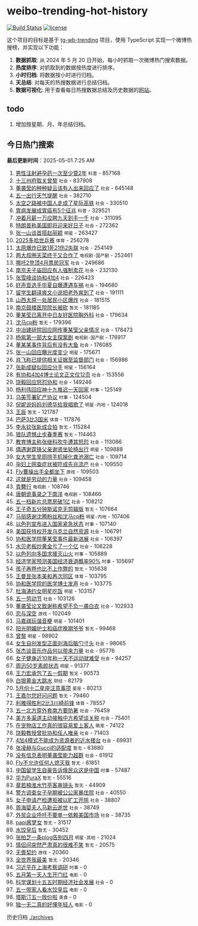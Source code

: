 # weibo-trending-hot-history

[![Build Status](https://github.com/lxw15337674/weibo-trending-hot-history/actions/workflows/nodejs.yml/badge.svg)](https://github.com/lxw15337674/weibo-trending-hot-history/actions)
[![license](https://img.shields.io/github/license/lxw15337674/weibo-trending-hot-history)](https://github.com/lxw15337674/weibo-trending-hot-history/blob/master/LICENSE)


这个项目的目标是基于 [tg-wb-trending](https://github.com/xiadd/tg-wb-trending) 项目，使用 TypeScript 实现一个微博热搜榜，并实现以下功能：

1. **数据抓取**: 从 2024 年 5 月 20 日开始，每小时抓取一次微博热门搜索数据。
2. **热度排序**: 对抓取到的数据按热度进行排序。
3. **小时归档**: 将数据按小时进行归档。
4. **天总结**: 对每天的热搜数据进行总结归档。
5. **数据可视化**: 用于查看每日热搜数据总结及历史数据的[网站](https://weibo-trending-hot-history.vercel.app/)。

## todo

1. 增加按星期、月、年总结归档。



## 今日热门搜索
































































































































































































































































































































































































































































































































































































































































































































































































































































































































































































































































































































































































































































































































































































































































































































































































































































































































































































































































































































































































































































































































































































































































































































































































































































































































































































































































































































































































































































































































































































































































































































































































































































































































































































































































































































































































































































































































































































































































































































































































































































































































































































































































































































































































































































































































































































































































































































































































































































































































































































































































































































































































































































































































































































































































































































































































































































































































































































































































































































































































































































































































































































































































































































































































































































































































































































































































































































































































































































































































































































































































































































































































































































































































































































































































































































































































































































































































































































































































































































































































































































































































<!-- BEGIN -->

**最后更新时间**：2025-05-01 7:25 AM
1. [男性注射避孕药一次至少管2年](https://m.weibo.cn/search?containerid=100103type%3D1%26t%3D10%26q%3D%23%E7%94%B7%E6%80%A7%E6%B3%A8%E5%B0%84%E9%81%BF%E5%AD%95%E8%8D%AF%E4%B8%80%E6%AC%A1%E8%87%B3%E5%B0%91%E7%AE%A12%E5%B9%B4%23&stream_entry_id=31&isnewpage=1&extparam=seat%3D1%26pos%3D1%26realpos%3D2%26filter_type%3Drealtimehot%26dgr%3D0%26flag%3D1%26cate%3D5001%26band_rank%3D2%26lcate%3D5001%26q%3D%2523%25E7%2594%25B7%25E6%2580%25A7%25E6%25B3%25A8%25E5%25B0%2584%25E9%2581%25BF%25E5%25AD%2595%25E8%258D%25AF%25E4%25B8%2580%25E6%25AC%25A1%25E8%2587%25B3%25E5%25B0%2591%25E7%25AE%25A12%25E5%25B9%25B4%2523%26stream_entry_id%3D31%26c_type%3D31%26display_time%3D1746033864%26pre_seqid%3D174603386488001839329145) `科普` - 857168
2. [十三州府取关曾黎](https://m.weibo.cn/search?containerid=100103type%3D1%26t%3D10%26q%3D%23%E5%8D%81%E4%B8%89%E5%B7%9E%E5%BA%9C%E5%8F%96%E5%85%B3%E6%9B%BE%E9%BB%8E%23&stream_entry_id=31&isnewpage=1&extparam=seat%3D1%26cate%3D5001%26pos%3D0%26dgr%3D0%26stream_entry_id%3D31%26q%3D%2523%25E5%258D%2581%25E4%25B8%2589%25E5%25B7%259E%25E5%25BA%259C%25E5%258F%2596%25E5%2585%25B3%25E6%259B%25BE%25E9%25BB%258E%2523%26band_rank%3D1%26flag%3D0%26filter_type%3Drealtimehot%26lcate%3D5001%26realpos%3D1%26c_type%3D31%26display_time%3D1746030832%26pre_seqid%3D17460308321090473578133) `社会` - 837908
3. [董袭莹的种种疑云该有人出来回应了](https://m.weibo.cn/search?containerid=100103type%3D1%26t%3D10%26q%3D%23%E8%91%A3%E8%A2%AD%E8%8E%B9%E7%9A%84%E7%A7%8D%E7%A7%8D%E7%96%91%E4%BA%91%E8%AF%A5%E6%9C%89%E4%BA%BA%E5%87%BA%E6%9D%A5%E5%9B%9E%E5%BA%94%E4%BA%86%23&stream_entry_id=31&isnewpage=1&extparam=seat%3D1%26pos%3D30%26realpos%3D31%26filter_type%3Drealtimehot%26dgr%3D0%26flag%3D1%26cate%3D5001%26band_rank%3D31%26lcate%3D5001%26q%3D%2523%25E8%2591%25A3%25E8%25A2%25AD%25E8%258E%25B9%25E7%259A%2584%25E7%25A7%258D%25E7%25A7%258D%25E7%2596%2591%25E4%25BA%2591%25E8%25AF%25A5%25E6%259C%2589%25E4%25BA%25BA%25E5%2587%25BA%25E6%259D%25A5%25E5%259B%259E%25E5%25BA%2594%25E4%25BA%2586%2523%26stream_entry_id%3D31%26c_type%3D31%26display_time%3D1746033864%26pre_seqid%3D174603386488001839329145) `社会` - 645148
4. [五一出行天气提醒](https://m.weibo.cn/search?containerid=100103type%3D1%26t%3D10%26q%3D%23%E4%BA%94%E4%B8%80%E5%87%BA%E8%A1%8C%E5%A4%A9%E6%B0%94%E6%8F%90%E9%86%92%23&stream_entry_id=31&isnewpage=1&extparam=seat%3D1%26lcate%3D5001%26filter_type%3Drealtimehot%26band_rank%3D3%26c_type%3D31%26q%3D%2523%25E4%25BA%2594%25E4%25B8%2580%25E5%2587%25BA%25E8%25A1%258C%25E5%25A4%25A9%25E6%25B0%2594%25E6%258F%2590%25E9%2586%2592%2523%26dgr%3D0%26flag%3D0%26cate%3D5001%26pos%3D2%26realpos%3D3%26stream_entry_id%3D31%26display_time%3D1746038194%26pre_seqid%3D174603819427902727686155) `社会` - 382710
5. [太空之路被中国人走成了星际高铁](https://m.weibo.cn/search?containerid=100103type%3D1%26t%3D10%26q%3D%23%E5%A4%AA%E7%A9%BA%E4%B9%8B%E8%B7%AF%E8%A2%AB%E4%B8%AD%E5%9B%BD%E4%BA%BA%E8%B5%B0%E6%88%90%E4%BA%86%E6%98%9F%E9%99%85%E9%AB%98%E9%93%81%23&stream_entry_id=31&isnewpage=1&extparam=seat%3D1%26cate%3D5001%26pos%3D2%26dgr%3D0%26stream_entry_id%3D31%26q%3D%2523%25E5%25A4%25AA%25E7%25A9%25BA%25E4%25B9%258B%25E8%25B7%25AF%25E8%25A2%25AB%25E4%25B8%25AD%25E5%259B%25BD%25E4%25BA%25BA%25E8%25B5%25B0%25E6%2588%2590%25E4%25BA%2586%25E6%2598%259F%25E9%2599%2585%25E9%25AB%2598%25E9%2593%2581%2523%26band_rank%3D3%26flag%3D0%26filter_type%3Drealtimehot%26lcate%3D5001%26realpos%3D3%26c_type%3D31%26display_time%3D1746030832%26pre_seqid%3D17460308321090473578133) `社会` - 330510
6. [胃病发展成胃癌有5个征兆](https://m.weibo.cn/search?containerid=100103type%3D1%26t%3D10%26q%3D%23%E8%83%83%E7%97%85%E5%8F%91%E5%B1%95%E6%88%90%E8%83%83%E7%99%8C%E6%9C%895%E4%B8%AA%E5%BE%81%E5%85%86%23&stream_entry_id=31&isnewpage=1&extparam=seat%3D1%26pos%3D3%26realpos%3D4%26filter_type%3Drealtimehot%26dgr%3D0%26flag%3D1%26cate%3D5001%26band_rank%3D4%26lcate%3D5001%26q%3D%2523%25E8%2583%2583%25E7%2597%2585%25E5%258F%2591%25E5%25B1%2595%25E6%2588%2590%25E8%2583%2583%25E7%2599%258C%25E6%259C%25895%25E4%25B8%25AA%25E5%25BE%2581%25E5%2585%2586%2523%26stream_entry_id%3D31%26c_type%3D31%26display_time%3D1746033864%26pre_seqid%3D174603386488001839329145) `科普` - 329521
7. [冲着月薪一万应聘九天到手一千](https://m.weibo.cn/search?containerid=100103type%3D1%26t%3D10%26q%3D%23%E5%86%B2%E7%9D%80%E6%9C%88%E8%96%AA%E4%B8%80%E4%B8%87%E5%BA%94%E8%81%98%E4%B9%9D%E5%A4%A9%E5%88%B0%E6%89%8B%E4%B8%80%E5%8D%83%23&stream_entry_id=31&isnewpage=1&extparam=seat%3D1%26cate%3D5001%26pos%3D1%26dgr%3D0%26stream_entry_id%3D31%26q%3D%2523%25E5%2586%25B2%25E7%259D%2580%25E6%259C%2588%25E8%2596%25AA%25E4%25B8%2580%25E4%25B8%2587%25E5%25BA%2594%25E8%2581%2598%25E4%25B9%259D%25E5%25A4%25A9%25E5%2588%25B0%25E6%2589%258B%25E4%25B8%2580%25E5%258D%2583%2523%26band_rank%3D2%26flag%3D0%26filter_type%3Drealtimehot%26lcate%3D5001%26realpos%3D2%26c_type%3D31%26display_time%3D1746030832%26pre_seqid%3D17460308321090473578133) `社会` - 311095
8. [特朗普称美国即将迎来好日子](https://m.weibo.cn/search?containerid=100103type%3D1%26t%3D10%26q%3D%23%E7%89%B9%E6%9C%97%E6%99%AE%E7%A7%B0%E7%BE%8E%E5%9B%BD%E5%8D%B3%E5%B0%86%E8%BF%8E%E6%9D%A5%E5%A5%BD%E6%97%A5%E5%AD%90%23&stream_entry_id=31&isnewpage=1&extparam=seat%3D1%26lcate%3D5001%26filter_type%3Drealtimehot%26band_rank%3D22%26c_type%3D31%26q%3D%2523%25E7%2589%25B9%25E6%259C%2597%25E6%2599%25AE%25E7%25A7%25B0%25E7%25BE%258E%25E5%259B%25BD%25E5%258D%25B3%25E5%25B0%2586%25E8%25BF%258E%25E6%259D%25A5%25E5%25A5%25BD%25E6%2597%25A5%25E5%25AD%2590%2523%26dgr%3D0%26flag%3D1%26cate%3D5001%26pos%3D21%26realpos%3D22%26stream_entry_id%3D31%26display_time%3D1746038194%26pre_seqid%3D174603819427902727686155) `社会` - 272362
9. [张一山谈首搭赵丽颖](https://m.weibo.cn/search?containerid=100103type%3D1%26t%3D10%26q%3D%23%E5%BC%A0%E4%B8%80%E5%B1%B1%E8%B0%88%E9%A6%96%E6%90%AD%E8%B5%B5%E4%B8%BD%E9%A2%96%23&stream_entry_id=31&isnewpage=1&extparam=seat%3D1%26cate%3D5001%26pos%3D3%26dgr%3D0%26stream_entry_id%3D31%26q%3D%2523%25E5%25BC%25A0%25E4%25B8%2580%25E5%25B1%25B1%25E8%25B0%2588%25E9%25A6%2596%25E6%2590%25AD%25E8%25B5%25B5%25E4%25B8%25BD%25E9%25A2%2596%2523%26band_rank%3D4%26flag%3D2%26filter_type%3Drealtimehot%26lcate%3D5001%26realpos%3D4%26c_type%3D31%26display_time%3D1746030832%26pre_seqid%3D17460308321090473578133) `明星` - 263427
10. [2025多哈世乒赛](https://m.weibo.cn/search?containerid=100103type%3D1%26t%3D10%26q%3D2025%E5%A4%9A%E5%93%88%E4%B8%96%E4%B9%92%E8%B5%9B&stream_entry_id=31&isnewpage=1&extparam=seat%3D1%26cate%3D5001%26pos%3D4%26dgr%3D0%26stream_entry_id%3D31%26q%3D2025%25E5%25A4%259A%25E5%2593%2588%25E4%25B8%2596%25E4%25B9%2592%25E8%25B5%259B%26band_rank%3D5%26flag%3D1%26filter_type%3Drealtimehot%26lcate%3D5001%26realpos%3D5%26c_type%3D31%26display_time%3D1746030832%26pre_seqid%3D17460308321090473578133) `体育` - 256278
11. [太原爆炸已致1死21伤2失联](https://m.weibo.cn/search?containerid=100103type%3D1%26t%3D10%26q%3D%23%E5%A4%AA%E5%8E%9F%E7%88%86%E7%82%B8%E5%B7%B2%E8%87%B41%E6%AD%BB21%E4%BC%A42%E5%A4%B1%E8%81%94%23&stream_entry_id=31&isnewpage=1&extparam=seat%3D1%26cate%3D5001%26pos%3D5%26dgr%3D0%26stream_entry_id%3D31%26q%3D%2523%25E5%25A4%25AA%25E5%258E%259F%25E7%2588%2586%25E7%2582%25B8%25E5%25B7%25B2%25E8%2587%25B41%25E6%25AD%25BB21%25E4%25BC%25A42%25E5%25A4%25B1%25E8%2581%2594%2523%26band_rank%3D6%26flag%3D0%26filter_type%3Drealtimehot%26lcate%3D5001%26realpos%3D6%26c_type%3D31%26display_time%3D1746030832%26pre_seqid%3D17460308321090473578133) `社会` - 254149
12. [两大叔圈天菜终于又合作了](https://m.weibo.cn/search?containerid=100103type%3D1%26t%3D10%26q%3D%E4%B8%A4%E5%A4%A7%E5%8F%94%E5%9C%88%E5%A4%A9%E8%8F%9C%E7%BB%88%E4%BA%8E%E5%8F%88%E5%90%88%E4%BD%9C%E4%BA%86&stream_entry_id=31&isnewpage=1&extparam=seat%3D1%26cate%3D5001%26pos%3D7%26dgr%3D0%26stream_entry_id%3D31%26q%3D%25E4%25B8%25A4%25E5%25A4%25A7%25E5%258F%2594%25E5%259C%2588%25E5%25A4%25A9%25E8%258F%259C%25E7%25BB%2588%25E4%25BA%258E%25E5%258F%2588%25E5%2590%2588%25E4%25BD%259C%25E4%25BA%2586%26band_rank%3D7%26flag%3D2%26filter_type%3Drealtimehot%26lcate%3D5001%26realpos%3D7%26c_type%3D31%26display_time%3D1746030832%26pre_seqid%3D17460308321090473578133) `电视剧-国产剧` - 252461
13. [哪吒2登顶4月票房冠军](https://m.weibo.cn/search?containerid=100103type%3D1%26t%3D10%26q%3D%23%E5%93%AA%E5%90%922%E7%99%BB%E9%A1%B64%E6%9C%88%E7%A5%A8%E6%88%BF%E5%86%A0%E5%86%9B%23&stream_entry_id=31&isnewpage=1&extparam=seat%3D1%26cate%3D5001%26pos%3D8%26dgr%3D0%26stream_entry_id%3D31%26q%3D%2523%25E5%2593%25AA%25E5%2590%25922%25E7%2599%25BB%25E9%25A1%25B64%25E6%259C%2588%25E7%25A5%25A8%25E6%2588%25BF%25E5%2586%25A0%25E5%2586%259B%2523%26band_rank%3D8%26flag%3D1%26filter_type%3Drealtimehot%26lcate%3D5001%26realpos%3D8%26c_type%3D31%26display_time%3D1746030832%26pre_seqid%3D17460308321090473578133) `社会` - 249686
14. [南京夫子庙回应有人强制卖花](https://m.weibo.cn/search?containerid=100103type%3D1%26t%3D10%26q%3D%23%E5%8D%97%E4%BA%AC%E5%A4%AB%E5%AD%90%E5%BA%99%E5%9B%9E%E5%BA%94%E6%9C%89%E4%BA%BA%E5%BC%BA%E5%88%B6%E5%8D%96%E8%8A%B1%23&stream_entry_id=31&isnewpage=1&extparam=seat%3D1%26cate%3D5001%26pos%3D9%26dgr%3D0%26stream_entry_id%3D31%26q%3D%2523%25E5%258D%2597%25E4%25BA%25AC%25E5%25A4%25AB%25E5%25AD%2590%25E5%25BA%2599%25E5%259B%259E%25E5%25BA%2594%25E6%259C%2589%25E4%25BA%25BA%25E5%25BC%25BA%25E5%2588%25B6%25E5%258D%2596%25E8%258A%25B1%2523%26band_rank%3D10%26flag%3D1%26filter_type%3Drealtimehot%26lcate%3D5001%26realpos%3D10%26c_type%3D31%26display_time%3D1746040881%26pre_seqid%3D1746040881808047356611) `社会` - 232130
15. [张雪峰谈协和4加4](https://m.weibo.cn/search?containerid=100103type%3D1%26t%3D10%26q%3D%23%E5%BC%A0%E9%9B%AA%E5%B3%B0%E8%B0%88%E5%8D%8F%E5%92%8C4%E5%8A%A04%23&stream_entry_id=31&isnewpage=1&extparam=seat%3D1%26cate%3D5001%26pos%3D39%26dgr%3D0%26stream_entry_id%3D31%26q%3D%2523%25E5%25BC%25A0%25E9%259B%25AA%25E5%25B3%25B0%25E8%25B0%2588%25E5%258D%258F%25E5%2592%258C4%25E5%258A%25A04%2523%26band_rank%3D39%26flag%3D0%26filter_type%3Drealtimehot%26lcate%3D5001%26realpos%3D39%26c_type%3D31%26display_time%3D1746030832%26pre_seqid%3D17460308321090473578133) `社会` - 226423
16. [好声音选手毕夏自曝遭遇车祸](https://m.weibo.cn/search?containerid=100103type%3D1%26t%3D10%26q%3D%23%E5%A5%BD%E5%A3%B0%E9%9F%B3%E9%80%89%E6%89%8B%E6%AF%95%E5%A4%8F%E8%87%AA%E6%9B%9D%E9%81%AD%E9%81%87%E8%BD%A6%E7%A5%B8%23&stream_entry_id=31&isnewpage=1&extparam=seat%3D1%26cate%3D5001%26pos%3D30%26dgr%3D0%26stream_entry_id%3D31%26q%3D%2523%25E5%25A5%25BD%25E5%25A3%25B0%25E9%259F%25B3%25E9%2580%2589%25E6%2589%258B%25E6%25AF%2595%25E5%25A4%258F%25E8%2587%25AA%25E6%259B%259D%25E9%2581%25AD%25E9%2581%2587%25E8%25BD%25A6%25E7%25A5%25B8%2523%26band_rank%3D30%26flag%3D0%26filter_type%3Drealtimehot%26lcate%3D5001%26realpos%3D30%26c_type%3D31%26display_time%3D1746030832%26pre_seqid%3D17460308321090473578133) `社会` - 194680
17. [留学生翻译爽文小说把老外爽到了](https://m.weibo.cn/search?containerid=100103type%3D1%26t%3D10%26q%3D%23%E7%95%99%E5%AD%A6%E7%94%9F%E7%BF%BB%E8%AF%91%E7%88%BD%E6%96%87%E5%B0%8F%E8%AF%B4%E6%8A%8A%E8%80%81%E5%A4%96%E7%88%BD%E5%88%B0%E4%BA%86%23&stream_entry_id=31&isnewpage=1&extparam=seat%3D1%26cate%3D5001%26pos%3D9%26dgr%3D0%26stream_entry_id%3D31%26q%3D%2523%25E7%2595%2599%25E5%25AD%25A6%25E7%2594%259F%25E7%25BF%25BB%25E8%25AF%2591%25E7%2588%25BD%25E6%2596%2587%25E5%25B0%258F%25E8%25AF%25B4%25E6%258A%258A%25E8%2580%2581%25E5%25A4%2596%25E7%2588%25BD%25E5%2588%25B0%25E4%25BA%2586%2523%26band_rank%3D9%26flag%3D0%26filter_type%3Drealtimehot%26lcate%3D5001%26realpos%3D9%26c_type%3D31%26display_time%3D1746030832%26pre_seqid%3D17460308321090473578133) `社会` - 191111
18. [山西太原一处居民小区爆炸](https://m.weibo.cn/search?containerid=100103type%3D1%26t%3D10%26q%3D%23%E5%B1%B1%E8%A5%BF%E5%A4%AA%E5%8E%9F%E4%B8%80%E5%A4%84%E5%B1%85%E6%B0%91%E5%B0%8F%E5%8C%BA%E7%88%86%E7%82%B8%23&stream_entry_id=31&isnewpage=1&extparam=seat%3D1%26cate%3D5001%26pos%3D10%26dgr%3D0%26stream_entry_id%3D31%26q%3D%2523%25E5%25B1%25B1%25E8%25A5%25BF%25E5%25A4%25AA%25E5%258E%259F%25E4%25B8%2580%25E5%25A4%2584%25E5%25B1%2585%25E6%25B0%2591%25E5%25B0%258F%25E5%258C%25BA%25E7%2588%2586%25E7%2582%25B8%2523%26band_rank%3D10%26flag%3D0%26filter_type%3Drealtimehot%26lcate%3D5001%26realpos%3D10%26c_type%3D31%26display_time%3D1746030832%26pre_seqid%3D17460308321090473578133) `社会` - 181515
19. [南京鼓楼医院院长被砍](https://m.weibo.cn/search?containerid=100103type%3D1%26t%3D10%26q%3D%23%E5%8D%97%E4%BA%AC%E9%BC%93%E6%A5%BC%E5%8C%BB%E9%99%A2%E9%99%A2%E9%95%BF%E8%A2%AB%E7%A0%8D%23&stream_entry_id=31&isnewpage=1&extparam=seat%3D1%26cate%3D5001%26pos%3D11%26dgr%3D0%26stream_entry_id%3D31%26q%3D%2523%25E5%258D%2597%25E4%25BA%25AC%25E9%25BC%2593%25E6%25A5%25BC%25E5%258C%25BB%25E9%2599%25A2%25E9%2599%25A2%25E9%2595%25BF%25E8%25A2%25AB%25E7%25A0%258D%2523%26band_rank%3D11%26flag%3D1%26filter_type%3Drealtimehot%26lcate%3D5001%26realpos%3D11%26c_type%3D31%26display_time%3D1746030832%26pre_seqid%3D17460308321090473578133) `暂无` - 181185
20. [董某莹已离开中日友好医院胸外科](https://m.weibo.cn/search?containerid=100103type%3D1%26t%3D10%26q%3D%23%E8%91%A3%E6%9F%90%E8%8E%B9%E5%B7%B2%E7%A6%BB%E5%BC%80%E4%B8%AD%E6%97%A5%E5%8F%8B%E5%A5%BD%E5%8C%BB%E9%99%A2%E8%83%B8%E5%A4%96%E7%A7%91%23&stream_entry_id=31&isnewpage=1&extparam=seat%3D1%26cate%3D5001%26pos%3D12%26dgr%3D0%26stream_entry_id%3D31%26q%3D%2523%25E8%2591%25A3%25E6%259F%2590%25E8%258E%25B9%25E5%25B7%25B2%25E7%25A6%25BB%25E5%25BC%2580%25E4%25B8%25AD%25E6%2597%25A5%25E5%258F%258B%25E5%25A5%25BD%25E5%258C%25BB%25E9%2599%25A2%25E8%2583%25B8%25E5%25A4%2596%25E7%25A7%2591%2523%26band_rank%3D12%26flag%3D2%26filter_type%3Drealtimehot%26lcate%3D5001%26realpos%3D12%26c_type%3D31%26display_time%3D1746030832%26pre_seqid%3D17460308321090473578133) `社会` - 179634
21. [沈马cp粉](https://m.weibo.cn/search?containerid=100103type%3D1%26t%3D10%26q%3D%E6%B2%88%E9%A9%ACcp%E7%B2%89&stream_entry_id=31&isnewpage=1&extparam=seat%3D1%26cate%3D5001%26pos%3D13%26dgr%3D0%26stream_entry_id%3D31%26q%3D%25E6%25B2%2588%25E9%25A9%25ACcp%25E7%25B2%2589%26band_rank%3D13%26flag%3D0%26filter_type%3Drealtimehot%26lcate%3D5001%26realpos%3D13%26c_type%3D31%26display_time%3D1746030832%26pre_seqid%3D17460308321090473578133) `暂无` - 179396
22. [中冶建研院回应网传董某莹父亲情况](https://m.weibo.cn/search?containerid=100103type%3D1%26t%3D10%26q%3D%23%E4%B8%AD%E5%86%B6%E5%BB%BA%E7%A0%94%E9%99%A2%E5%9B%9E%E5%BA%94%E7%BD%91%E4%BC%A0%E8%91%A3%E6%9F%90%E8%8E%B9%E7%88%B6%E4%BA%B2%E6%83%85%E5%86%B5%23&stream_entry_id=31&isnewpage=1&extparam=seat%3D1%26cate%3D5001%26pos%3D14%26dgr%3D0%26stream_entry_id%3D31%26q%3D%2523%25E4%25B8%25AD%25E5%2586%25B6%25E5%25BB%25BA%25E7%25A0%2594%25E9%2599%25A2%25E5%259B%259E%25E5%25BA%2594%25E7%25BD%2591%25E4%25BC%25A0%25E8%2591%25A3%25E6%259F%2590%25E8%258E%25B9%25E7%2588%25B6%25E4%25BA%25B2%25E6%2583%2585%25E5%2586%25B5%2523%26band_rank%3D14%26flag%3D2%26filter_type%3Drealtimehot%26lcate%3D5001%26realpos%3D14%26c_type%3D31%26display_time%3D1746030832%26pre_seqid%3D17460308321090473578133) `社会` - 178473
23. [杨紫第一部大女主探案剧](https://m.weibo.cn/search?containerid=100103type%3D1%26t%3D10%26q%3D%23%E6%9D%A8%E7%B4%AB%E7%AC%AC%E4%B8%80%E9%83%A8%E5%A4%A7%E5%A5%B3%E4%B8%BB%E6%8E%A2%E6%A1%88%E5%89%A7%23&stream_entry_id=31&isnewpage=1&extparam=seat%3D1%26cate%3D5001%26pos%3D15%26dgr%3D0%26stream_entry_id%3D31%26q%3D%2523%25E6%259D%25A8%25E7%25B4%25AB%25E7%25AC%25AC%25E4%25B8%2580%25E9%2583%25A8%25E5%25A4%25A7%25E5%25A5%25B3%25E4%25B8%25BB%25E6%258E%25A2%25E6%25A1%2588%25E5%2589%25A7%2523%26band_rank%3D15%26flag%3D0%26filter_type%3Drealtimehot%26lcate%3D5001%26realpos%3D15%26c_type%3D31%26display_time%3D1746030832%26pre_seqid%3D17460308321090473578133) `电视剧-国产剧` - 176917
24. [董某某事件背后有没有大鱼](https://m.weibo.cn/search?containerid=100103type%3D1%26t%3D10%26q%3D%23%E8%91%A3%E6%9F%90%E6%9F%90%E4%BA%8B%E4%BB%B6%E8%83%8C%E5%90%8E%E6%9C%89%E6%B2%A1%E6%9C%89%E5%A4%A7%E9%B1%BC%23&stream_entry_id=31&isnewpage=1&extparam=seat%3D1%26cate%3D5001%26pos%3D16%26dgr%3D0%26stream_entry_id%3D31%26q%3D%2523%25E8%2591%25A3%25E6%259F%2590%25E6%259F%2590%25E4%25BA%258B%25E4%25BB%25B6%25E8%2583%258C%25E5%2590%258E%25E6%259C%2589%25E6%25B2%25A1%25E6%259C%2589%25E5%25A4%25A7%25E9%25B1%25BC%2523%26band_rank%3D16%26flag%3D1%26filter_type%3Drealtimehot%26lcate%3D5001%26realpos%3D16%26c_type%3D31%26display_time%3D1746030832%26pre_seqid%3D17460308321090473578133) `社会` - 176085
25. [张一山回应曝光度变少](https://m.weibo.cn/search?containerid=100103type%3D1%26t%3D10%26q%3D%23%E5%BC%A0%E4%B8%80%E5%B1%B1%E5%9B%9E%E5%BA%94%E6%9B%9D%E5%85%89%E5%BA%A6%E5%8F%98%E5%B0%91%23&stream_entry_id=31&isnewpage=1&extparam=seat%3D1%26cate%3D5001%26pos%3D17%26dgr%3D0%26stream_entry_id%3D31%26q%3D%2523%25E5%25BC%25A0%25E4%25B8%2580%25E5%25B1%25B1%25E5%259B%259E%25E5%25BA%2594%25E6%259B%259D%25E5%2585%2589%25E5%25BA%25A6%25E5%258F%2598%25E5%25B0%2591%2523%26band_rank%3D17%26flag%3D0%26filter_type%3Drealtimehot%26lcate%3D5001%26realpos%3D17%26c_type%3D31%26display_time%3D1746030832%26pre_seqid%3D17460308321090473578133) `明星` - 175671
26. [肖飞称已提供相关证据至监督部门](https://m.weibo.cn/search?containerid=100103type%3D1%26t%3D10%26q%3D%23%E8%82%96%E9%A3%9E%E7%A7%B0%E5%B7%B2%E6%8F%90%E4%BE%9B%E7%9B%B8%E5%85%B3%E8%AF%81%E6%8D%AE%E8%87%B3%E7%9B%91%E7%9D%A3%E9%83%A8%E9%97%A8%23&stream_entry_id=31&isnewpage=1&extparam=seat%3D1%26cate%3D5001%26pos%3D18%26dgr%3D0%26stream_entry_id%3D31%26q%3D%2523%25E8%2582%2596%25E9%25A3%259E%25E7%25A7%25B0%25E5%25B7%25B2%25E6%258F%2590%25E4%25BE%259B%25E7%259B%25B8%25E5%2585%25B3%25E8%25AF%2581%25E6%258D%25AE%25E8%2587%25B3%25E7%259B%2591%25E7%259D%25A3%25E9%2583%25A8%25E9%2597%25A8%2523%26band_rank%3D18%26flag%3D2%26filter_type%3Drealtimehot%26lcate%3D5001%26realpos%3D18%26c_type%3D31%26display_time%3D1746030832%26pre_seqid%3D17460308321090473578133) `社会` - 156986
27. [张新成疑似回应分手](https://m.weibo.cn/search?containerid=100103type%3D1%26t%3D10%26q%3D%23%E5%BC%A0%E6%96%B0%E6%88%90%E7%96%91%E4%BC%BC%E5%9B%9E%E5%BA%94%E5%88%86%E6%89%8B%23&stream_entry_id=31&isnewpage=1&extparam=seat%3D1%26lcate%3D5001%26pos%3D11%26q%3D%2523%25E5%25BC%25A0%25E6%2596%25B0%25E6%2588%2590%25E7%2596%2591%25E4%25BC%25BC%25E5%259B%259E%25E5%25BA%2594%25E5%2588%2586%25E6%2589%258B%2523%26realpos%3D12%26filter_type%3Drealtimehot%26stream_entry_id%3D31%26c_type%3D31%26flag%3D1%26band_rank%3D12%26cate%3D5001%26dgr%3D0%26display_time%3D1746055545%26pre_seqid%3D174605554574301550039131) `明星` - 156164
28. [有协和4加4博士论文正文仅12页](https://m.weibo.cn/search?containerid=100103type%3D1%26t%3D10%26q%3D%23%E6%9C%89%E5%8D%8F%E5%92%8C4%E5%8A%A04%E5%8D%9A%E5%A3%AB%E8%AE%BA%E6%96%87%E6%AD%A3%E6%96%87%E4%BB%8512%E9%A1%B5%23&stream_entry_id=31&isnewpage=1&extparam=seat%3D1%26cate%3D5001%26pos%3D22%26dgr%3D0%26stream_entry_id%3D31%26q%3D%2523%25E6%259C%2589%25E5%258D%258F%25E5%2592%258C4%25E5%258A%25A04%25E5%258D%259A%25E5%25A3%25AB%25E8%25AE%25BA%25E6%2596%2587%25E6%25AD%25A3%25E6%2596%2587%25E4%25BB%258512%25E9%25A1%25B5%2523%26band_rank%3D22%26flag%3D0%26filter_type%3Drealtimehot%26lcate%3D5001%26realpos%3D22%26c_type%3D31%26display_time%3D1746030832%26pre_seqid%3D17460308321090473578133) `社会` - 153556
29. [饶毅回应怒怼协和](https://m.weibo.cn/search?containerid=100103type%3D1%26t%3D10%26q%3D%23%E9%A5%B6%E6%AF%85%E5%9B%9E%E5%BA%94%E6%80%92%E6%80%BC%E5%8D%8F%E5%92%8C%23&stream_entry_id=31&isnewpage=1&extparam=seat%3D1%26cate%3D5001%26pos%3D48%26dgr%3D0%26stream_entry_id%3D31%26q%3D%2523%25E9%25A5%25B6%25E6%25AF%2585%25E5%259B%259E%25E5%25BA%2594%25E6%2580%2592%25E6%2580%25BC%25E5%258D%258F%25E5%2592%258C%2523%26band_rank%3D48%26flag%3D0%26filter_type%3Drealtimehot%26lcate%3D5001%26realpos%3D48%26c_type%3D31%26display_time%3D1746030832%26pre_seqid%3D17460308321090473578133) `社会` - 149246
30. [杨利伟回应神十九推迟一天回家](https://m.weibo.cn/search?containerid=100103type%3D1%26t%3D10%26q%3D%23%E6%9D%A8%E5%88%A9%E4%BC%9F%E5%9B%9E%E5%BA%94%E7%A5%9E%E5%8D%81%E4%B9%9D%E6%8E%A8%E8%BF%9F%E4%B8%80%E5%A4%A9%E5%9B%9E%E5%AE%B6%23&stream_entry_id=31&isnewpage=1&extparam=seat%3D1%26pos%3D14%26realpos%3D15%26filter_type%3Drealtimehot%26dgr%3D0%26flag%3D1%26cate%3D5001%26band_rank%3D15%26lcate%3D5001%26q%3D%2523%25E6%259D%25A8%25E5%2588%25A9%25E4%25BC%259F%25E5%259B%259E%25E5%25BA%2594%25E7%25A5%259E%25E5%258D%2581%25E4%25B9%259D%25E6%258E%25A8%25E8%25BF%259F%25E4%25B8%2580%25E5%25A4%25A9%25E5%259B%259E%25E5%25AE%25B6%2523%26stream_entry_id%3D31%26c_type%3D31%26display_time%3D1746033864%26pre_seqid%3D174603386488001839329145) `时事` - 125149
31. [乌美签署矿产协议](https://m.weibo.cn/search?containerid=100103type%3D1%26t%3D10%26q%3D%23%E4%B9%8C%E7%BE%8E%E7%AD%BE%E7%BD%B2%E7%9F%BF%E4%BA%A7%E5%8D%8F%E8%AE%AE%23&stream_entry_id=31&isnewpage=1&extparam=seat%3D1%26lcate%3D5001%26pos%3D14%26q%3D%2523%25E4%25B9%258C%25E7%25BE%258E%25E7%25AD%25BE%25E7%25BD%25B2%25E7%259F%25BF%25E4%25BA%25A7%25E5%258D%258F%25E8%25AE%25AE%2523%26realpos%3D15%26filter_type%3Drealtimehot%26stream_entry_id%3D31%26c_type%3D31%26flag%3D1%26band_rank%3D15%26cate%3D5001%26dgr%3D0%26display_time%3D1746055545%26pre_seqid%3D174605554574301550039131) `时事` - 124504
32. [倪妮说妈妈刘德华给我唱歌了](https://m.weibo.cn/search?containerid=100103type%3D1%26t%3D10%26q%3D%E5%80%AA%E5%A6%AE%E8%AF%B4%E5%A6%88%E5%A6%88%E5%88%98%E5%BE%B7%E5%8D%8E%E7%BB%99%E6%88%91%E5%94%B1%E6%AD%8C%E4%BA%86&stream_entry_id=31&isnewpage=1&extparam=seat%3D1%26q%3D%25E5%2580%25AA%25E5%25A6%25AE%25E8%25AF%25B4%25E5%25A6%2588%25E5%25A6%2588%25E5%2588%2598%25E5%25BE%25B7%25E5%258D%258E%25E7%25BB%2599%25E6%2588%2591%25E5%2594%25B1%25E6%25AD%258C%25E4%25BA%2586%26dgr%3D0%26realpos%3D20%26filter_type%3Drealtimehot%26pos%3D21%26c_type%3D31%26flag%3D1%26band_rank%3D20%26lcate%3D5001%26cate%3D5001%26stream_entry_id%3D31%26display_time%3D1746052002%26pre_seqid%3D174605200197191807830124) `明星-内地` - 124018
33. [王辰](https://m.weibo.cn/search?containerid=100103type%3D1%26t%3D10%26q%3D%E7%8E%8B%E8%BE%B0&stream_entry_id=31&isnewpage=1&extparam=seat%3D1%26cate%3D5001%26pos%3D42%26dgr%3D0%26stream_entry_id%3D31%26q%3D%25E7%258E%258B%25E8%25BE%25B0%26band_rank%3D42%26flag%3D0%26filter_type%3Drealtimehot%26lcate%3D5001%26realpos%3D42%26c_type%3D31%26display_time%3D1746030832%26pre_seqid%3D17460308321090473578133) `暂无` - 121787
34. [巴萨3比3国米](https://m.weibo.cn/search?containerid=100103type%3D1%26t%3D10%26q%3D%23%E5%B7%B4%E8%90%A83%E6%AF%943%E5%9B%BD%E7%B1%B3%23&stream_entry_id=31&isnewpage=1&extparam=seat%3D1%26q%3D%2523%25E5%25B7%25B4%25E8%2590%25A83%25E6%25AF%25943%25E5%259B%25BD%25E7%25B1%25B3%2523%26dgr%3D0%26realpos%3D12%26filter_type%3Drealtimehot%26pos%3D13%26c_type%3D31%26flag%3D1%26band_rank%3D12%26lcate%3D5001%26cate%3D5001%26stream_entry_id%3D31%26display_time%3D1746052002%26pre_seqid%3D174605200197191807830124) `体育` - 117876
35. [李永钦张新成合拍](https://m.weibo.cn/search?containerid=100103type%3D1%26t%3D10%26q%3D%23%E6%9D%8E%E6%B0%B8%E9%92%A6%E5%BC%A0%E6%96%B0%E6%88%90%E5%90%88%E6%8B%8D%23&stream_entry_id=31&isnewpage=1&extparam=seat%3D1%26pos%3D15%26realpos%3D16%26filter_type%3Drealtimehot%26dgr%3D0%26flag%3D1%26cate%3D5001%26band_rank%3D16%26lcate%3D5001%26q%3D%2523%25E6%259D%258E%25E6%25B0%25B8%25E9%2592%25A6%25E5%25BC%25A0%25E6%2596%25B0%25E6%2588%2590%25E5%2590%2588%25E6%258B%258D%2523%26stream_entry_id%3D31%26c_type%3D31%26display_time%3D1746033864%26pre_seqid%3D174603386488001839329145) `暂无` - 115284
36. [狼队遗憾止步春季赛](https://m.weibo.cn/search?containerid=100103type%3D1%26t%3D10%26q%3D%23%E7%8B%BC%E9%98%9F%E9%81%97%E6%86%BE%E6%AD%A2%E6%AD%A5%E6%98%A5%E5%AD%A3%E8%B5%9B%23&stream_entry_id=31&isnewpage=1&extparam=seat%3D1%26cate%3D5001%26pos%3D19%26dgr%3D0%26stream_entry_id%3D31%26q%3D%2523%25E7%258B%25BC%25E9%2598%259F%25E9%2581%2597%25E6%2586%25BE%25E6%25AD%25A2%25E6%25AD%25A5%25E6%2598%25A5%25E5%25AD%25A3%25E8%25B5%259B%2523%26band_rank%3D19%26flag%3D1%26filter_type%3Drealtimehot%26lcate%3D5001%26realpos%3D19%26c_type%3D31%26display_time%3D1746030832%26pre_seqid%3D17460308321090473578133) `暂无` - 114463
37. [教育博主称张继科吹牛遭其怒怼](https://m.weibo.cn/search?containerid=100103type%3D1%26t%3D10%26q%3D%23%E6%95%99%E8%82%B2%E5%8D%9A%E4%B8%BB%E7%A7%B0%E5%BC%A0%E7%BB%A7%E7%A7%91%E5%90%B9%E7%89%9B%E9%81%AD%E5%85%B6%E6%80%92%E6%80%BC%23&stream_entry_id=31&isnewpage=1&extparam=seat%3D1%26lcate%3D5001%26pos%3D18%26q%3D%2523%25E6%2595%2599%25E8%2582%25B2%25E5%258D%259A%25E4%25B8%25BB%25E7%25A7%25B0%25E5%25BC%25A0%25E7%25BB%25A7%25E7%25A7%2591%25E5%2590%25B9%25E7%2589%259B%25E9%2581%25AD%25E5%2585%25B6%25E6%2580%2592%25E6%2580%25BC%2523%26realpos%3D19%26filter_type%3Drealtimehot%26stream_entry_id%3D31%26c_type%3D31%26flag%3D1%26band_rank%3D19%26cate%3D5001%26dgr%3D0%26display_time%3D1746055545%26pre_seqid%3D174605554574301550039131) `社会` - 113086
38. [偶遇谢霆锋父亲谢贤坐轮椅出行](https://m.weibo.cn/search?containerid=100103type%3D1%26t%3D10%26q%3D%23%E5%81%B6%E9%81%87%E8%B0%A2%E9%9C%86%E9%94%8B%E7%88%B6%E4%BA%B2%E8%B0%A2%E8%B4%A4%E5%9D%90%E8%BD%AE%E6%A4%85%E5%87%BA%E8%A1%8C%23&stream_entry_id=31&isnewpage=1&extparam=seat%3D1%26cate%3D5001%26pos%3D20%26dgr%3D0%26stream_entry_id%3D31%26q%3D%2523%25E5%2581%25B6%25E9%2581%2587%25E8%25B0%25A2%25E9%259C%2586%25E9%2594%258B%25E7%2588%25B6%25E4%25BA%25B2%25E8%25B0%25A2%25E8%25B4%25A4%25E5%259D%2590%25E8%25BD%25AE%25E6%25A4%2585%25E5%2587%25BA%25E8%25A1%258C%2523%26band_rank%3D20%26flag%3D0%26filter_type%3Drealtimehot%26lcate%3D5001%26realpos%3D20%26c_type%3D31%26display_time%3D1746030832%26pre_seqid%3D17460308321090473578133) `明星` - 109888
39. [女大学生旱厕捞手机掉化粪池溺亡](https://m.weibo.cn/search?containerid=100103type%3D1%26t%3D10%26q%3D%23%E5%A5%B3%E5%A4%A7%E5%AD%A6%E7%94%9F%E6%97%B1%E5%8E%95%E6%8D%9E%E6%89%8B%E6%9C%BA%E6%8E%89%E5%8C%96%E7%B2%AA%E6%B1%A0%E6%BA%BA%E4%BA%A1%23&stream_entry_id=31&isnewpage=1&extparam=seat%3D1%26cate%3D5001%26pos%3D21%26dgr%3D0%26stream_entry_id%3D31%26q%3D%2523%25E5%25A5%25B3%25E5%25A4%25A7%25E5%25AD%25A6%25E7%2594%259F%25E6%2597%25B1%25E5%258E%2595%25E6%258D%259E%25E6%2589%258B%25E6%259C%25BA%25E6%258E%2589%25E5%258C%2596%25E7%25B2%25AA%25E6%25B1%25A0%25E6%25BA%25BA%25E4%25BA%25A1%2523%26band_rank%3D21%26flag%3D0%26filter_type%3Drealtimehot%26lcate%3D5001%26realpos%3D21%26c_type%3D31%26display_time%3D1746030832%26pre_seqid%3D17460308321090473578133) `社会` - 109714
40. [孕妇上网查症状被吓成先兆流产](https://m.weibo.cn/search?containerid=100103type%3D1%26t%3D10%26q%3D%23%E5%AD%95%E5%A6%87%E4%B8%8A%E7%BD%91%E6%9F%A5%E7%97%87%E7%8A%B6%E8%A2%AB%E5%90%93%E6%88%90%E5%85%88%E5%85%86%E6%B5%81%E4%BA%A7%23&stream_entry_id=31&isnewpage=1&extparam=seat%3D1%26lcate%3D5001%26pos%3D21%26q%3D%2523%25E5%25AD%2595%25E5%25A6%2587%25E4%25B8%258A%25E7%25BD%2591%25E6%259F%25A5%25E7%2597%2587%25E7%258A%25B6%25E8%25A2%25AB%25E5%2590%2593%25E6%2588%2590%25E5%2585%2588%25E5%2585%2586%25E6%25B5%2581%25E4%25BA%25A7%2523%26realpos%3D22%26filter_type%3Drealtimehot%26stream_entry_id%3D31%26c_type%3D31%26flag%3D1%26band_rank%3D22%26cate%3D5001%26dgr%3D0%26display_time%3D1746055545%26pre_seqid%3D174605554574301550039131) `社会` - 109550
41. [Fly曹操出手全都坐下](https://m.weibo.cn/search?containerid=100103type%3D1%26t%3D10%26q%3D%23Fly%E6%9B%B9%E6%93%8D%E5%87%BA%E6%89%8B%E5%85%A8%E9%83%BD%E5%9D%90%E4%B8%8B%23&stream_entry_id=31&isnewpage=1&extparam=seat%3D1%26cate%3D5001%26pos%3D23%26dgr%3D0%26stream_entry_id%3D31%26q%3D%2523Fly%25E6%259B%25B9%25E6%2593%258D%25E5%2587%25BA%25E6%2589%258B%25E5%2585%25A8%25E9%2583%25BD%25E5%259D%2590%25E4%25B8%258B%2523%26band_rank%3D23%26flag%3D1%26filter_type%3Drealtimehot%26lcate%3D5001%26realpos%3D23%26c_type%3D31%26display_time%3D1746030832%26pre_seqid%3D17460308321090473578133) `游戏` - 109503
42. [这就是劳动的力量](https://m.weibo.cn/search?containerid=100103type%3D1%26t%3D10%26q%3D%23%E8%BF%99%E5%B0%B1%E6%98%AF%E5%8A%B3%E5%8A%A8%E7%9A%84%E5%8A%9B%E9%87%8F%23&stream_entry_id=31&isnewpage=1&extparam=seat%3D1%26cate%3D5001%26pos%3D24%26dgr%3D0%26stream_entry_id%3D31%26q%3D%2523%25E8%25BF%2599%25E5%25B0%25B1%25E6%2598%25AF%25E5%258A%25B3%25E5%258A%25A8%25E7%259A%2584%25E5%258A%259B%25E9%2587%258F%2523%26band_rank%3D24%26flag%3D1%26filter_type%3Drealtimehot%26lcate%3D5001%26realpos%3D24%26c_type%3D31%26display_time%3D1746030832%26pre_seqid%3D17460308321090473578133) `社会` - 109458
43. [青簪行](https://m.weibo.cn/search?containerid=100103type%3D1%26t%3D10%26q%3D%E9%9D%92%E7%B0%AA%E8%A1%8C&stream_entry_id=31&isnewpage=1&extparam=seat%3D1%26cate%3D5001%26pos%3D25%26dgr%3D0%26stream_entry_id%3D31%26q%3D%25E9%259D%2592%25E7%25B0%25AA%25E8%25A1%258C%26band_rank%3D25%26flag%3D0%26filter_type%3Drealtimehot%26lcate%3D5001%26realpos%3D25%26c_type%3D31%26display_time%3D1746030832%26pre_seqid%3D17460308321090473578133) `电视剧` - 108746
44. [唐朝诡事录之下南洋](https://m.weibo.cn/search?containerid=100103type%3D1%26t%3D10%26q%3D%E5%94%90%E6%9C%9D%E8%AF%A1%E4%BA%8B%E5%BD%95%E4%B9%8B%E4%B8%8B%E5%8D%97%E6%B4%8B&stream_entry_id=31&isnewpage=1&extparam=seat%3D1%26cate%3D5001%26pos%3D26%26dgr%3D0%26stream_entry_id%3D31%26q%3D%25E5%2594%2590%25E6%259C%259D%25E8%25AF%25A1%25E4%25BA%258B%25E5%25BD%2595%25E4%25B9%258B%25E4%25B8%258B%25E5%258D%2597%25E6%25B4%258B%26band_rank%3D26%26flag%3D0%26filter_type%3Drealtimehot%26lcate%3D5001%26realpos%3D26%26c_type%3D31%26display_time%3D1746030832%26pre_seqid%3D17460308321090473578133) `电视剧` - 108466
45. [五一档新片总票房破1亿](https://m.weibo.cn/search?containerid=100103type%3D1%26t%3D10%26q%3D%23%E4%BA%94%E4%B8%80%E6%A1%A3%E6%96%B0%E7%89%87%E6%80%BB%E7%A5%A8%E6%88%BF%E7%A0%B41%E4%BA%BF%23&stream_entry_id=31&isnewpage=1&extparam=seat%3D1%26cate%3D5001%26pos%3D27%26dgr%3D0%26stream_entry_id%3D31%26q%3D%2523%25E4%25BA%2594%25E4%25B8%2580%25E6%25A1%25A3%25E6%2596%25B0%25E7%2589%2587%25E6%2580%25BB%25E7%25A5%25A8%25E6%2588%25BF%25E7%25A0%25B41%25E4%25BA%25BF%2523%26band_rank%3D27%26flag%3D1%26filter_type%3Drealtimehot%26lcate%3D5001%26realpos%3D27%26c_type%3D31%26display_time%3D1746030832%26pre_seqid%3D17460308321090473578133) `社会` - 108212
46. [王子奇五分钟斯诺克无剪辑版](https://m.weibo.cn/search?containerid=100103type%3D1%26t%3D10%26q%3D%E7%8E%8B%E5%AD%90%E5%A5%87%E4%BA%94%E5%88%86%E9%92%9F%E6%96%AF%E8%AF%BA%E5%85%8B%E6%97%A0%E5%89%AA%E8%BE%91%E7%89%88&stream_entry_id=31&isnewpage=1&extparam=seat%3D1%26cate%3D5001%26pos%3D28%26dgr%3D0%26stream_entry_id%3D31%26q%3D%25E7%258E%258B%25E5%25AD%2590%25E5%25A5%2587%25E4%25BA%2594%25E5%2588%2586%25E9%2592%259F%25E6%2596%25AF%25E8%25AF%25BA%25E5%2585%258B%25E6%2597%25A0%25E5%2589%25AA%25E8%25BE%2591%25E7%2589%2588%26band_rank%3D28%26flag%3D0%26filter_type%3Drealtimehot%26lcate%3D5001%26realpos%3D28%26c_type%3D31%26display_time%3D1746030832%26pre_seqid%3D17460308321090473578133) `暂无` - 107664
47. [马丽感谢沈腾粉丝和沈马cp粉](https://m.weibo.cn/search?containerid=100103type%3D1%26t%3D10%26q%3D%23%E9%A9%AC%E4%B8%BD%E6%84%9F%E8%B0%A2%E6%B2%88%E8%85%BE%E7%B2%89%E4%B8%9D%E5%92%8C%E6%B2%88%E9%A9%ACcp%E7%B2%89%23&stream_entry_id=31&isnewpage=1&extparam=seat%3D1%26cate%3D5001%26pos%3D29%26dgr%3D0%26stream_entry_id%3D31%26q%3D%2523%25E9%25A9%25AC%25E4%25B8%25BD%25E6%2584%259F%25E8%25B0%25A2%25E6%25B2%2588%25E8%2585%25BE%25E7%25B2%2589%25E4%25B8%259D%25E5%2592%258C%25E6%25B2%2588%25E9%25A9%25ACcp%25E7%25B2%2589%2523%26band_rank%3D29%26flag%3D1%26filter_type%3Drealtimehot%26lcate%3D5001%26realpos%3D29%26c_type%3D31%26display_time%3D1746030832%26pre_seqid%3D17460308321090473578133) `明星-内地` - 107406
48. [以色列宣布进入国家紧急状态](https://m.weibo.cn/search?containerid=100103type%3D1%26t%3D10%26q%3D%E4%BB%A5%E8%89%B2%E5%88%97%E5%AE%A3%E5%B8%83%E8%BF%9B%E5%85%A5%E5%9B%BD%E5%AE%B6%E7%B4%A7%E6%80%A5%E7%8A%B6%E6%80%81&stream_entry_id=31&isnewpage=1&extparam=seat%3D1%26lcate%3D5001%26pos%3D26%26q%3D%25E4%25BB%25A5%25E8%2589%25B2%25E5%2588%2597%25E5%25AE%25A3%25E5%25B8%2583%25E8%25BF%259B%25E5%2585%25A5%25E5%259B%25BD%25E5%25AE%25B6%25E7%25B4%25A7%25E6%2580%25A5%25E7%258A%25B6%25E6%2580%2581%26realpos%3D27%26filter_type%3Drealtimehot%26stream_entry_id%3D31%26c_type%3D31%26flag%3D1%26band_rank%3D27%26cate%3D5001%26dgr%3D0%26display_time%3D1746055545%26pre_seqid%3D174605554574301550039131) `时事` - 107140
49. [美国获特权开发乌克兰自然资源](https://m.weibo.cn/search?containerid=100103type%3D1%26t%3D10%26q%3D%23%E7%BE%8E%E5%9B%BD%E8%8E%B7%E7%89%B9%E6%9D%83%E5%BC%80%E5%8F%91%E4%B9%8C%E5%85%8B%E5%85%B0%E8%87%AA%E7%84%B6%E8%B5%84%E6%BA%90%23&stream_entry_id=31&isnewpage=1&extparam=seat%3D1%26lcate%3D5001%26pos%3D27%26q%3D%2523%25E7%25BE%258E%25E5%259B%25BD%25E8%258E%25B7%25E7%2589%25B9%25E6%259D%2583%25E5%25BC%2580%25E5%258F%2591%25E4%25B9%258C%25E5%2585%258B%25E5%2585%25B0%25E8%2587%25AA%25E7%2584%25B6%25E8%25B5%2584%25E6%25BA%2590%2523%26realpos%3D28%26filter_type%3Drealtimehot%26stream_entry_id%3D31%26c_type%3D31%26flag%3D1%26band_rank%3D28%26cate%3D5001%26dgr%3D0%26display_time%3D1746055545%26pre_seqid%3D174605554574301550039131) `社会` - 106791
50. [协和医学院董某莹事件最新进展](https://m.weibo.cn/search?containerid=100103type%3D1%26t%3D10%26q%3D%E5%8D%8F%E5%92%8C%E5%8C%BB%E5%AD%A6%E9%99%A2%E8%91%A3%E6%9F%90%E8%8E%B9%E4%BA%8B%E4%BB%B6%E6%9C%80%E6%96%B0%E8%BF%9B%E5%B1%95&stream_entry_id=31&isnewpage=1&extparam=seat%3D1%26cate%3D5001%26pos%3D31%26dgr%3D0%26stream_entry_id%3D31%26q%3D%25E5%258D%258F%25E5%2592%258C%25E5%258C%25BB%25E5%25AD%25A6%25E9%2599%25A2%25E8%2591%25A3%25E6%259F%2590%25E8%258E%25B9%25E4%25BA%258B%25E4%25BB%25B6%25E6%259C%2580%25E6%2596%25B0%25E8%25BF%259B%25E5%25B1%2595%26band_rank%3D31%26flag%3D0%26filter_type%3Drealtimehot%26lcate%3D5001%26realpos%3D31%26c_type%3D31%26display_time%3D1746030832%26pre_seqid%3D17460308321090473578133) `社会` - 106397
51. [水贝老板炒黄金亏了一个亿](https://m.weibo.cn/search?containerid=100103type%3D1%26t%3D10%26q%3D%23%E6%B0%B4%E8%B4%9D%E8%80%81%E6%9D%BF%E7%82%92%E9%BB%84%E9%87%91%E4%BA%8F%E4%BA%86%E4%B8%80%E4%B8%AA%E4%BA%BF%23&stream_entry_id=31&isnewpage=1&extparam=seat%3D1%26cate%3D5001%26pos%3D32%26dgr%3D0%26stream_entry_id%3D31%26q%3D%2523%25E6%25B0%25B4%25E8%25B4%259D%25E8%2580%2581%25E6%259D%25BF%25E7%2582%2592%25E9%25BB%2584%25E9%2587%2591%25E4%25BA%258F%25E4%25BA%2586%25E4%25B8%2580%25E4%25B8%25AA%25E4%25BA%25BF%2523%26band_rank%3D32%26flag%3D0%26filter_type%3Drealtimehot%26lcate%3D5001%26realpos%3D32%26c_type%3D31%26display_time%3D1746030832%26pre_seqid%3D17460308321090473578133) `社会` - 106228
52. [以色列向多国求援灭山火](https://m.weibo.cn/search?containerid=100103type%3D1%26t%3D10%26q%3D%E4%BB%A5%E8%89%B2%E5%88%97%E5%90%91%E5%A4%9A%E5%9B%BD%E6%B1%82%E6%8F%B4%E7%81%AD%E5%B1%B1%E7%81%AB&stream_entry_id=31&isnewpage=1&extparam=seat%3D1%26lcate%3D5001%26pos%3D28%26q%3D%25E4%25BB%25A5%25E8%2589%25B2%25E5%2588%2597%25E5%2590%2591%25E5%25A4%259A%25E5%259B%25BD%25E6%25B1%2582%25E6%258F%25B4%25E7%2581%25AD%25E5%25B1%25B1%25E7%2581%25AB%26realpos%3D29%26filter_type%3Drealtimehot%26stream_entry_id%3D31%26c_type%3D31%26flag%3D1%26band_rank%3D29%26cate%3D5001%26dgr%3D0%26display_time%3D1746055545%26pre_seqid%3D174605554574301550039131) `时事` - 105889
53. [经济学家预测美国经济衰退概率90%](https://m.weibo.cn/search?containerid=100103type%3D1%26t%3D10%26q%3D%E7%BB%8F%E6%B5%8E%E5%AD%A6%E5%AE%B6%E9%A2%84%E6%B5%8B%E7%BE%8E%E5%9B%BD%E7%BB%8F%E6%B5%8E%E8%A1%B0%E9%80%80%E6%A6%82%E7%8E%8790%25&stream_entry_id=31&isnewpage=1&extparam=seat%3D1%26lcate%3D5001%26pos%3D29%26q%3D%25E7%25BB%258F%25E6%25B5%258E%25E5%25AD%25A6%25E5%25AE%25B6%25E9%25A2%2584%25E6%25B5%258B%25E7%25BE%258E%25E5%259B%25BD%25E7%25BB%258F%25E6%25B5%258E%25E8%25A1%25B0%25E9%2580%2580%25E6%25A6%2582%25E7%258E%258790%2525%26realpos%3D30%26filter_type%3Drealtimehot%26stream_entry_id%3D31%26c_type%3D31%26flag%3D1%26band_rank%3D30%26cate%3D5001%26dgr%3D0%26display_time%3D1746055545%26pre_seqid%3D174605554574301550039131) `时事` - 105697
54. [孩子再卷也比不上作弊的](https://m.weibo.cn/search?containerid=100103type%3D1%26t%3D10%26q%3D%E5%AD%A9%E5%AD%90%E5%86%8D%E5%8D%B7%E4%B9%9F%E6%AF%94%E4%B8%8D%E4%B8%8A%E4%BD%9C%E5%BC%8A%E7%9A%84&stream_entry_id=31&isnewpage=1&extparam=seat%3D1%26cate%3D5001%26pos%3D33%26dgr%3D0%26stream_entry_id%3D31%26q%3D%25E5%25AD%25A9%25E5%25AD%2590%25E5%2586%258D%25E5%258D%25B7%25E4%25B9%259F%25E6%25AF%2594%25E4%25B8%258D%25E4%25B8%258A%25E4%25BD%259C%25E5%25BC%258A%25E7%259A%2584%26band_rank%3D33%26flag%3D0%26filter_type%3Drealtimehot%26lcate%3D5001%26realpos%3D33%26c_type%3D31%26display_time%3D1746030832%26pre_seqid%3D17460308321090473578133) `暂无` - 105638
55. [王曼昱张本美和再次同区](https://m.weibo.cn/search?containerid=100103type%3D1%26t%3D10%26q%3D%23%E7%8E%8B%E6%9B%BC%E6%98%B1%E5%BC%A0%E6%9C%AC%E7%BE%8E%E5%92%8C%E5%86%8D%E6%AC%A1%E5%90%8C%E5%8C%BA%23&stream_entry_id=31&isnewpage=1&extparam=seat%3D1%26cate%3D5001%26pos%3D34%26dgr%3D0%26stream_entry_id%3D31%26q%3D%2523%25E7%258E%258B%25E6%259B%25BC%25E6%2598%25B1%25E5%25BC%25A0%25E6%259C%25AC%25E7%25BE%258E%25E5%2592%258C%25E5%2586%258D%25E6%25AC%25A1%25E5%2590%258C%25E5%258C%25BA%2523%26band_rank%3D34%26flag%3D1%26filter_type%3Drealtimehot%26lcate%3D5001%26realpos%3D34%26c_type%3D31%26display_time%3D1746030832%26pre_seqid%3D17460308321090473578133) `体育` - 103795
56. [协和医学院的医学博士发声](https://m.weibo.cn/search?containerid=100103type%3D1%26t%3D10%26q%3D%23%E5%8D%8F%E5%92%8C%E5%8C%BB%E5%AD%A6%E9%99%A2%E7%9A%84%E5%8C%BB%E5%AD%A6%E5%8D%9A%E5%A3%AB%E5%8F%91%E5%A3%B0%23&stream_entry_id=31&isnewpage=1&extparam=seat%3D1%26cate%3D5001%26pos%3D35%26dgr%3D0%26stream_entry_id%3D31%26q%3D%2523%25E5%258D%258F%25E5%2592%258C%25E5%258C%25BB%25E5%25AD%25A6%25E9%2599%25A2%25E7%259A%2584%25E5%258C%25BB%25E5%25AD%25A6%25E5%258D%259A%25E5%25A3%25AB%25E5%258F%2591%25E5%25A3%25B0%2523%26band_rank%3D35%26flag%3D0%26filter_type%3Drealtimehot%26lcate%3D5001%26realpos%3D35%26c_type%3D31%26display_time%3D1746030832%26pre_seqid%3D17460308321090473578133) `社会` - 103775
57. [杜海涛约女明星吃饭](https://m.weibo.cn/search?containerid=100103type%3D1%26t%3D10%26q%3D%23%E6%9D%9C%E6%B5%B7%E6%B6%9B%E7%BA%A6%E5%A5%B3%E6%98%8E%E6%98%9F%E5%90%83%E9%A5%AD%23&stream_entry_id=31&isnewpage=1&extparam=seat%3D1%26cate%3D5001%26pos%3D36%26dgr%3D0%26stream_entry_id%3D31%26q%3D%2523%25E6%259D%259C%25E6%25B5%25B7%25E6%25B6%259B%25E7%25BA%25A6%25E5%25A5%25B3%25E6%2598%258E%25E6%2598%259F%25E5%2590%2583%25E9%25A5%25AD%2523%26band_rank%3D36%26flag%3D0%26filter_type%3Drealtimehot%26lcate%3D5001%26realpos%3D36%26c_type%3D31%26display_time%3D1746030832%26pre_seqid%3D17460308321090473578133) `明星` - 103157
58. [五一劳动节](https://m.weibo.cn/search?containerid=100103type%3D1%26t%3D10%26q%3D%E4%BA%94%E4%B8%80%E5%8A%B3%E5%8A%A8%E8%8A%82&stream_entry_id=31&isnewpage=1&extparam=seat%3D1%26lcate%3D5001%26pos%3D33%26q%3D%25E4%25BA%2594%25E4%25B8%2580%25E5%258A%25B3%25E5%258A%25A8%25E8%258A%2582%26realpos%3D34%26filter_type%3Drealtimehot%26stream_entry_id%3D31%26c_type%3D31%26flag%3D1%26band_rank%3D34%26cate%3D5001%26dgr%3D0%26display_time%3D1746055545%26pre_seqid%3D174605554574301550039131) `社会` - 103126
59. [董袭莹论文致谢称希望不负一袭白衣](https://m.weibo.cn/search?containerid=100103type%3D1%26t%3D10%26q%3D%23%E8%91%A3%E8%A2%AD%E8%8E%B9%E8%AE%BA%E6%96%87%E8%87%B4%E8%B0%A2%E7%A7%B0%E5%B8%8C%E6%9C%9B%E4%B8%8D%E8%B4%9F%E4%B8%80%E8%A2%AD%E7%99%BD%E8%A1%A3%23&stream_entry_id=31&isnewpage=1&extparam=seat%3D1%26cate%3D5001%26pos%3D37%26dgr%3D0%26stream_entry_id%3D31%26q%3D%2523%25E8%2591%25A3%25E8%25A2%25AD%25E8%258E%25B9%25E8%25AE%25BA%25E6%2596%2587%25E8%2587%25B4%25E8%25B0%25A2%25E7%25A7%25B0%25E5%25B8%258C%25E6%259C%259B%25E4%25B8%258D%25E8%25B4%259F%25E4%25B8%2580%25E8%25A2%25AD%25E7%2599%25BD%25E8%25A1%25A3%2523%26band_rank%3D37%26flag%3D0%26filter_type%3Drealtimehot%26lcate%3D5001%26realpos%3D37%26c_type%3D31%26display_time%3D1746030832%26pre_seqid%3D17460308321090473578133) `社会` - 102933
60. [恋与深空](https://m.weibo.cn/search?containerid=100103type%3D1%26t%3D10%26q%3D%23%E6%81%8B%E4%B8%8E%E6%B7%B1%E7%A9%BA%23&stream_entry_id=31&isnewpage=1&extparam=seat%3D1%26lcate%3D5001%26pos%3D35%26q%3D%2523%25E6%2581%258B%25E4%25B8%258E%25E6%25B7%25B1%25E7%25A9%25BA%2523%26realpos%3D36%26filter_type%3Drealtimehot%26stream_entry_id%3D31%26c_type%3D31%26flag%3D1%26band_rank%3D36%26cate%3D5001%26dgr%3D0%26display_time%3D1746055545%26pre_seqid%3D174605554574301550039131) `游戏` - 102049
61. [马嘉祺玩谐音梗](https://m.weibo.cn/search?containerid=100103type%3D1%26t%3D10%26q%3D%23%E9%A9%AC%E5%98%89%E7%A5%BA%E7%8E%A9%E8%B0%90%E9%9F%B3%E6%A2%97%23&stream_entry_id=31&isnewpage=1&extparam=seat%3D1%26cate%3D5001%26pos%3D38%26dgr%3D0%26stream_entry_id%3D31%26q%3D%2523%25E9%25A9%25AC%25E5%2598%2589%25E7%25A5%25BA%25E7%258E%25A9%25E8%25B0%2590%25E9%259F%25B3%25E6%25A2%2597%2523%26band_rank%3D38%26flag%3D1%26filter_type%3Drealtimehot%26lcate%3D5001%26realpos%3D38%26c_type%3D31%26display_time%3D1746030832%26pre_seqid%3D17460308321090473578133) `明星` - 101401
62. [阳光明媚护士和癌症晚期爷爷](https://m.weibo.cn/search?containerid=100103type%3D1%26t%3D10%26q%3D%E9%98%B3%E5%85%89%E6%98%8E%E5%AA%9A%E6%8A%A4%E5%A3%AB%E5%92%8C%E7%99%8C%E7%97%87%E6%99%9A%E6%9C%9F%E7%88%B7%E7%88%B7&stream_entry_id=31&isnewpage=1&extparam=seat%3D1%26cate%3D5001%26pos%3D40%26dgr%3D0%26stream_entry_id%3D31%26q%3D%25E9%2598%25B3%25E5%2585%2589%25E6%2598%258E%25E5%25AA%259A%25E6%258A%25A4%25E5%25A3%25AB%25E5%2592%258C%25E7%2599%258C%25E7%2597%2587%25E6%2599%259A%25E6%259C%259F%25E7%2588%25B7%25E7%2588%25B7%26band_rank%3D40%26flag%3D1%26filter_type%3Drealtimehot%26lcate%3D5001%26realpos%3D40%26c_type%3D31%26display_time%3D1746030832%26pre_seqid%3D17460308321090473578133) `暂无` - 99468
63. [曾黎](https://m.weibo.cn/search?containerid=100103type%3D1%26t%3D10%26q%3D%E6%9B%BE%E9%BB%8E&stream_entry_id=31&isnewpage=1&extparam=seat%3D1%26cate%3D5001%26pos%3D41%26dgr%3D0%26stream_entry_id%3D31%26q%3D%25E6%259B%25BE%25E9%25BB%258E%26band_rank%3D41%26flag%3D0%26filter_type%3Drealtimehot%26lcate%3D5001%26realpos%3D41%26c_type%3D31%26display_time%3D1746030832%26pre_seqid%3D17460308321090473578133) `明星` - 98902
64. [女生自创发型正面刘海后脑勺寸头](https://m.weibo.cn/search?containerid=100103type%3D1%26t%3D10%26q%3D%23%E5%A5%B3%E7%94%9F%E8%87%AA%E5%88%9B%E5%8F%91%E5%9E%8B%E6%AD%A3%E9%9D%A2%E5%88%98%E6%B5%B7%E5%90%8E%E8%84%91%E5%8B%BA%E5%AF%B8%E5%A4%B4%23&stream_entry_id=31&isnewpage=1&extparam=seat%3D1%26cate%3D5001%26pos%3D43%26dgr%3D0%26stream_entry_id%3D31%26q%3D%2523%25E5%25A5%25B3%25E7%2594%259F%25E8%2587%25AA%25E5%2588%259B%25E5%258F%2591%25E5%259E%258B%25E6%25AD%25A3%25E9%259D%25A2%25E5%2588%2598%25E6%25B5%25B7%25E5%2590%258E%25E8%2584%2591%25E5%258B%25BA%25E5%25AF%25B8%25E5%25A4%25B4%2523%26band_rank%3D43%26flag%3D1%26filter_type%3Drealtimehot%26lcate%3D5001%26realpos%3D43%26c_type%3D31%26display_time%3D1746030832%26pre_seqid%3D17460308321090473578133) `社会` - 98065
65. [张杰谈音乐作品何以带来力量](https://m.weibo.cn/search?containerid=100103type%3D1%26t%3D10%26q%3D%23%E5%BC%A0%E6%9D%B0%E8%B0%88%E9%9F%B3%E4%B9%90%E4%BD%9C%E5%93%81%E4%BD%95%E4%BB%A5%E5%B8%A6%E6%9D%A5%E5%8A%9B%E9%87%8F%23&stream_entry_id=31&isnewpage=1&extparam=seat%3D1%26cate%3D5001%26pos%3D44%26dgr%3D0%26stream_entry_id%3D31%26q%3D%2523%25E5%25BC%25A0%25E6%259D%25B0%25E8%25B0%2588%25E9%259F%25B3%25E4%25B9%2590%25E4%25BD%259C%25E5%2593%2581%25E4%25BD%2595%25E4%25BB%25A5%25E5%25B8%25A6%25E6%259D%25A5%25E5%258A%259B%25E9%2587%258F%2523%26band_rank%3D44%26flag%3D0%26filter_type%3Drealtimehot%26lcate%3D5001%26realpos%3D44%26c_type%3D31%26display_time%3D1746030832%26pre_seqid%3D17460308321090473578133) `社会` - 95776
66. [女子健身近10年称一天不运动就难受](https://m.weibo.cn/search?containerid=100103type%3D1%26t%3D10%26q%3D%23%E5%A5%B3%E5%AD%90%E5%81%A5%E8%BA%AB%E8%BF%9110%E5%B9%B4%E7%A7%B0%E4%B8%80%E5%A4%A9%E4%B8%8D%E8%BF%90%E5%8A%A8%E5%B0%B1%E9%9A%BE%E5%8F%97%23&stream_entry_id=31&isnewpage=1&extparam=seat%3D1%26cate%3D5001%26pos%3D45%26dgr%3D0%26stream_entry_id%3D31%26q%3D%2523%25E5%25A5%25B3%25E5%25AD%2590%25E5%2581%25A5%25E8%25BA%25AB%25E8%25BF%259110%25E5%25B9%25B4%25E7%25A7%25B0%25E4%25B8%2580%25E5%25A4%25A9%25E4%25B8%258D%25E8%25BF%2590%25E5%258A%25A8%25E5%25B0%25B1%25E9%259A%25BE%25E5%258F%2597%2523%26band_rank%3D45%26flag%3D1%26filter_type%3Drealtimehot%26lcate%3D5001%26realpos%3D45%26c_type%3D31%26display_time%3D1746030832%26pre_seqid%3D17460308321090473578133) `社会` - 94257
67. [周迅50岁素颜状态](https://m.weibo.cn/search?containerid=100103type%3D1%26t%3D10%26q%3D%23%E5%91%A8%E8%BF%8550%E5%B2%81%E7%B4%A0%E9%A2%9C%E7%8A%B6%E6%80%81%23&stream_entry_id=31&isnewpage=1&extparam=seat%3D1%26cate%3D5001%26pos%3D46%26dgr%3D0%26stream_entry_id%3D31%26q%3D%2523%25E5%2591%25A8%25E8%25BF%258550%25E5%25B2%2581%25E7%25B4%25A0%25E9%25A2%259C%25E7%258A%25B6%25E6%2580%2581%2523%26band_rank%3D46%26flag%3D0%26filter_type%3Drealtimehot%26lcate%3D5001%26realpos%3D46%26c_type%3D31%26display_time%3D1746030832%26pre_seqid%3D17460308321090473578133) `明星` - 91377
68. [王力宏承包了五一假期](https://m.weibo.cn/search?containerid=100103type%3D1%26t%3D10%26q%3D%E7%8E%8B%E5%8A%9B%E5%AE%8F%E6%89%BF%E5%8C%85%E4%BA%86%E4%BA%94%E4%B8%80%E5%81%87%E6%9C%9F&stream_entry_id=31&isnewpage=1&extparam=seat%3D1%26cate%3D5001%26pos%3D47%26dgr%3D0%26stream_entry_id%3D31%26q%3D%25E7%258E%258B%25E5%258A%259B%25E5%25AE%258F%25E6%2589%25BF%25E5%258C%2585%25E4%25BA%2586%25E4%25BA%2594%25E4%25B8%2580%25E5%2581%2587%25E6%259C%259F%26band_rank%3D47%26flag%3D1%26filter_type%3Drealtimehot%26lcate%3D5001%26realpos%3D47%26c_type%3D31%26display_time%3D1746030832%26pre_seqid%3D17460308321090473578133) `暂无` - 90573
69. [白银黄金大跳水](https://m.weibo.cn/search?containerid=100103type%3D1%26t%3D10%26q%3D%23%E7%99%BD%E9%93%B6%E9%BB%84%E9%87%91%E5%A4%A7%E8%B7%B3%E6%B0%B4%23&stream_entry_id=31&isnewpage=1&extparam=seat%3D1%26cate%3D5001%26pos%3D49%26dgr%3D0%26stream_entry_id%3D31%26q%3D%2523%25E7%2599%25BD%25E9%2593%25B6%25E9%25BB%2584%25E9%2587%2591%25E5%25A4%25A7%25E8%25B7%25B3%25E6%25B0%25B4%2523%26band_rank%3D49%26flag%3D0%26filter_type%3Drealtimehot%26lcate%3D5001%26realpos%3D49%26c_type%3D31%26display_time%3D1746030832%26pre_seqid%3D17460308321090473578133) `财经` - 82179
70. [5月份十二星座注意事项](https://m.weibo.cn/search?containerid=100103type%3D1%26t%3D10%26q%3D%235%E6%9C%88%E4%BB%BD%E5%8D%81%E4%BA%8C%E6%98%9F%E5%BA%A7%E6%B3%A8%E6%84%8F%E4%BA%8B%E9%A1%B9%23&stream_entry_id=31&isnewpage=1&extparam=seat%3D1%26lcate%3D5001%26pos%3D44%26q%3D%25235%25E6%259C%2588%25E4%25BB%25BD%25E5%258D%2581%25E4%25BA%258C%25E6%2598%259F%25E5%25BA%25A7%25E6%25B3%25A8%25E6%2584%258F%25E4%25BA%258B%25E9%25A1%25B9%2523%26realpos%3D45%26filter_type%3Drealtimehot%26stream_entry_id%3D31%26c_type%3D31%26flag%3D1%26band_rank%3D45%26cate%3D5001%26dgr%3D0%26display_time%3D1746055545%26pre_seqid%3D174605554574301550039131) `星座` - 80213
71. [王嘉尔您好问问题](https://m.weibo.cn/search?containerid=100103type%3D1%26t%3D10%26q%3D%E7%8E%8B%E5%98%89%E5%B0%94%E6%82%A8%E5%A5%BD%E9%97%AE%E9%97%AE%E9%A2%98&stream_entry_id=31&isnewpage=1&extparam=seat%3D1%26cate%3D5001%26pos%3D50%26dgr%3D0%26stream_entry_id%3D31%26q%3D%25E7%258E%258B%25E5%2598%2589%25E5%25B0%2594%25E6%2582%25A8%25E5%25A5%25BD%25E9%2597%25AE%25E9%2597%25AE%25E9%25A2%2598%26band_rank%3D50%26flag%3D1%26filter_type%3Drealtimehot%26lcate%3D5001%26realpos%3D50%26c_type%3D31%26display_time%3D1746030832%26pre_seqid%3D17460308321090473578133) `暂无` - 79460
72. [利雅得胜利2比3川崎前锋](https://m.weibo.cn/search?containerid=100103type%3D1%26t%3D10%26q%3D%23%E5%88%A9%E9%9B%85%E5%BE%97%E8%83%9C%E5%88%A92%E6%AF%943%E5%B7%9D%E5%B4%8E%E5%89%8D%E9%94%8B%23&stream_entry_id=31&isnewpage=1&extparam=seat%3D1%26lcate%3D5001%26pos%3D45%26q%3D%2523%25E5%2588%25A9%25E9%259B%2585%25E5%25BE%2597%25E8%2583%259C%25E5%2588%25A92%25E6%25AF%25943%25E5%25B7%259D%25E5%25B4%258E%25E5%2589%258D%25E9%2594%258B%2523%26realpos%3D46%26filter_type%3Drealtimehot%26stream_entry_id%3D31%26c_type%3D31%26flag%3D1%26band_rank%3D46%26cate%3D5001%26dgr%3D0%26display_time%3D1746055545%26pre_seqid%3D174605554574301550039131) `体育` - 78557
73. [五一北方穿外套南方要防暑](https://m.weibo.cn/search?containerid=100103type%3D1%26t%3D10%26q%3D%23%E4%BA%94%E4%B8%80%E5%8C%97%E6%96%B9%E7%A9%BF%E5%A4%96%E5%A5%97%E5%8D%97%E6%96%B9%E8%A6%81%E9%98%B2%E6%9A%91%23&stream_entry_id=31&isnewpage=1&extparam=seat%3D1%26lcate%3D5001%26pos%3D46%26q%3D%2523%25E4%25BA%2594%25E4%25B8%2580%25E5%258C%2597%25E6%2596%25B9%25E7%25A9%25BF%25E5%25A4%2596%25E5%25A5%2597%25E5%258D%2597%25E6%2596%25B9%25E8%25A6%2581%25E9%2598%25B2%25E6%259A%2591%2523%26realpos%3D47%26filter_type%3Drealtimehot%26stream_entry_id%3D31%26c_type%3D31%26flag%3D0%26band_rank%3D47%26cate%3D5001%26dgr%3D0%26display_time%3D1746055545%26pre_seqid%3D174605554574301550039131) `社会` - 76459
74. [美方多渠道主动接触中方希望谈关税](https://m.weibo.cn/search?containerid=100103type%3D1%26t%3D10%26q%3D%23%E7%BE%8E%E6%96%B9%E5%A4%9A%E6%B8%A0%E9%81%93%E4%B8%BB%E5%8A%A8%E6%8E%A5%E8%A7%A6%E4%B8%AD%E6%96%B9%E5%B8%8C%E6%9C%9B%E8%B0%88%E5%85%B3%E7%A8%8E%23&stream_entry_id=31&isnewpage=1&extparam=seat%3D1%26q%3D%2523%25E7%25BE%258E%25E6%2596%25B9%25E5%25A4%259A%25E6%25B8%25A0%25E9%2581%2593%25E4%25B8%25BB%25E5%258A%25A8%25E6%258E%25A5%25E8%25A7%25A6%25E4%25B8%25AD%25E6%2596%25B9%25E5%25B8%258C%25E6%259C%259B%25E8%25B0%2588%25E5%2585%25B3%25E7%25A8%258E%2523%26dgr%3D0%26realpos%3D32%26filter_type%3Drealtimehot%26pos%3D33%26c_type%3D31%26flag%3D1%26band_rank%3D32%26lcate%3D5001%26cate%3D5001%26stream_entry_id%3D31%26display_time%3D1746052002%26pre_seqid%3D174605200197191807830124) `社会` - 75401
75. [在宠物店工作真的很容易爱上客人](https://m.weibo.cn/search?containerid=100103type%3D1%26t%3D10%26q%3D%23%E5%9C%A8%E5%AE%A0%E7%89%A9%E5%BA%97%E5%B7%A5%E4%BD%9C%E7%9C%9F%E7%9A%84%E5%BE%88%E5%AE%B9%E6%98%93%E7%88%B1%E4%B8%8A%E5%AE%A2%E4%BA%BA%23&stream_entry_id=31&isnewpage=1&extparam=seat%3D1%26lcate%3D5001%26pos%3D48%26q%3D%2523%25E5%259C%25A8%25E5%25AE%25A0%25E7%2589%25A9%25E5%25BA%2597%25E5%25B7%25A5%25E4%25BD%259C%25E7%259C%259F%25E7%259A%2584%25E5%25BE%2588%25E5%25AE%25B9%25E6%2598%2593%25E7%2588%25B1%25E4%25B8%258A%25E5%25AE%25A2%25E4%25BA%25BA%2523%26realpos%3D49%26filter_type%3Drealtimehot%26stream_entry_id%3D31%26c_type%3D31%26flag%3D1%26band_rank%3D49%26cate%3D5001%26dgr%3D0%26display_time%3D1746055545%26pre_seqid%3D174605554574301550039131) `萌宠` - 74122
76. [饶毅教授曾批协和任人唯亲](https://m.weibo.cn/search?containerid=100103type%3D1%26t%3D10%26q%3D%23%E9%A5%B6%E6%AF%85%E6%95%99%E6%8E%88%E6%9B%BE%E6%89%B9%E5%8D%8F%E5%92%8C%E4%BB%BB%E4%BA%BA%E5%94%AF%E4%BA%B2%23&stream_entry_id=31&isnewpage=1&extparam=seat%3D1%26lcate%3D5001%26pos%3D49%26q%3D%2523%25E9%25A5%25B6%25E6%25AF%2585%25E6%2595%2599%25E6%258E%2588%25E6%259B%25BE%25E6%2589%25B9%25E5%258D%258F%25E5%2592%258C%25E4%25BB%25BB%25E4%25BA%25BA%25E5%2594%25AF%25E4%25BA%25B2%2523%26realpos%3D50%26filter_type%3Drealtimehot%26stream_entry_id%3D31%26c_type%3D31%26flag%3D0%26band_rank%3D50%26cate%3D5001%26dgr%3D0%26display_time%3D1746055545%26pre_seqid%3D174605554574301550039131) `社会` - 71403
77. [4加4模式不能成为资源者的近水楼台](https://m.weibo.cn/search?containerid=100103type%3D1%26t%3D10%26q%3D%234%E5%8A%A04%E6%A8%A1%E5%BC%8F%E4%B8%8D%E8%83%BD%E6%88%90%E4%B8%BA%E8%B5%84%E6%BA%90%E8%80%85%E7%9A%84%E8%BF%91%E6%B0%B4%E6%A5%BC%E5%8F%B0%23&stream_entry_id=31&isnewpage=1&extparam=seat%3D1%26lcate%3D5001%26filter_type%3Drealtimehot%26band_rank%3D10%26c_type%3D31%26q%3D%25234%25E5%258A%25A04%25E6%25A8%25A1%25E5%25BC%258F%25E4%25B8%258D%25E8%2583%25BD%25E6%2588%2590%25E4%25B8%25BA%25E8%25B5%2584%25E6%25BA%2590%25E8%2580%2585%25E7%259A%2584%25E8%25BF%2591%25E6%25B0%25B4%25E6%25A5%25BC%25E5%258F%25B0%2523%26dgr%3D0%26flag%3D1%26cate%3D5001%26pos%3D9%26realpos%3D10%26stream_entry_id%3D31%26display_time%3D1746038194%26pre_seqid%3D174603819427902727686155) `社会` - 69931
78. [张凌赫与Gucci的适配度](https://m.weibo.cn/search?containerid=100103type%3D1%26t%3D10%26q%3D%E5%BC%A0%E5%87%8C%E8%B5%AB%E4%B8%8EGucci%E7%9A%84%E9%80%82%E9%85%8D%E5%BA%A6&stream_entry_id=31&isnewpage=1&extparam=seat%3D1%26pos%3D32%26realpos%3D33%26filter_type%3Drealtimehot%26dgr%3D0%26flag%3D1%26cate%3D5001%26band_rank%3D33%26lcate%3D5001%26q%3D%25E5%25BC%25A0%25E5%2587%258C%25E8%25B5%25AB%25E4%25B8%258EGucci%25E7%259A%2584%25E9%2580%2582%25E9%2585%258D%25E5%25BA%25A6%26stream_entry_id%3D31%26c_type%3D31%26display_time%3D1746033864%26pre_seqid%3D174603386488001839329145) `暂无` - 63880
79. [没有信息表明董袭莹能力超群](https://m.weibo.cn/search?containerid=100103type%3D1%26t%3D10%26q%3D%23%E6%B2%A1%E6%9C%89%E4%BF%A1%E6%81%AF%E8%A1%A8%E6%98%8E%E8%91%A3%E8%A2%AD%E8%8E%B9%E8%83%BD%E5%8A%9B%E8%B6%85%E7%BE%A4%23&stream_entry_id=31&isnewpage=1&extparam=seat%3D1%26pos%3D38%26realpos%3D39%26filter_type%3Drealtimehot%26dgr%3D0%26flag%3D1%26cate%3D5001%26band_rank%3D39%26lcate%3D5001%26q%3D%2523%25E6%25B2%25A1%25E6%259C%2589%25E4%25BF%25A1%25E6%2581%25AF%25E8%25A1%25A8%25E6%2598%258E%25E8%2591%25A3%25E8%25A2%25AD%25E8%258E%25B9%25E8%2583%25BD%25E5%258A%259B%25E8%25B6%2585%25E7%25BE%25A4%2523%26stream_entry_id%3D31%26c_type%3D31%26display_time%3D1746033864%26pre_seqid%3D174603386488001839329145) `社会` - 61912
80. [Fly不允许任何人熄灭我](https://m.weibo.cn/search?containerid=100103type%3D1%26t%3D10%26q%3DFly%E4%B8%8D%E5%85%81%E8%AE%B8%E4%BB%BB%E4%BD%95%E4%BA%BA%E7%86%84%E7%81%AD%E6%88%91&stream_entry_id=31&isnewpage=1&extparam=seat%3D1%26pos%3D40%26realpos%3D41%26filter_type%3Drealtimehot%26dgr%3D0%26flag%3D1%26cate%3D5001%26band_rank%3D41%26lcate%3D5001%26q%3DFly%25E4%25B8%258D%25E5%2585%2581%25E8%25AE%25B8%25E4%25BB%25BB%25E4%25BD%2595%25E4%25BA%25BA%25E7%2586%2584%25E7%2581%25AD%25E6%2588%2591%26stream_entry_id%3D31%26c_type%3D31%26display_time%3D1746033864%26pre_seqid%3D174603386488001839329145) `暂无` - 61851
81. [中国留学生自豪告诉俄民众这是中国](https://m.weibo.cn/search?containerid=100103type%3D1%26t%3D10%26q%3D%23%E4%B8%AD%E5%9B%BD%E7%95%99%E5%AD%A6%E7%94%9F%E8%87%AA%E8%B1%AA%E5%91%8A%E8%AF%89%E4%BF%84%E6%B0%91%E4%BC%97%E8%BF%99%E6%98%AF%E4%B8%AD%E5%9B%BD%23&stream_entry_id=31&isnewpage=1&extparam=seat%3D1%26lcate%3D5001%26filter_type%3Drealtimehot%26band_rank%3D17%26c_type%3D31%26q%3D%2523%25E4%25B8%25AD%25E5%259B%25BD%25E7%2595%2599%25E5%25AD%25A6%25E7%2594%259F%25E8%2587%25AA%25E8%25B1%25AA%25E5%2591%258A%25E8%25AF%2589%25E4%25BF%2584%25E6%25B0%2591%25E4%25BC%2597%25E8%25BF%2599%25E6%2598%25AF%25E4%25B8%25AD%25E5%259B%25BD%2523%26dgr%3D0%26flag%3D1%26cate%3D5001%26pos%3D16%26realpos%3D17%26stream_entry_id%3D31%26display_time%3D1746038194%26pre_seqid%3D174603819427902727686155) `时事` - 57487
82. [华为PuraX](https://m.weibo.cn/search?containerid=100103type%3D1%26t%3D10%26q%3D%23%E5%8D%8E%E4%B8%BAPuraX%23&stream_entry_id=31&isnewpage=1&extparam=seat%3D1%26pos%3D47%26realpos%3D48%26filter_type%3Drealtimehot%26dgr%3D0%26flag%3D1%26cate%3D5001%26band_rank%3D48%26lcate%3D5001%26q%3D%2523%25E5%258D%258E%25E4%25B8%25BAPuraX%2523%26stream_entry_id%3D31%26c_type%3D31%26display_time%3D1746033864%26pre_seqid%3D174603386488001839329145) `暂无` - 55516
83. [章若楠淮水竹亭客串镜头](https://m.weibo.cn/search?containerid=100103type%3D1%26t%3D10%26q%3D%E7%AB%A0%E8%8B%A5%E6%A5%A0%E6%B7%AE%E6%B0%B4%E7%AB%B9%E4%BA%AD%E5%AE%A2%E4%B8%B2%E9%95%9C%E5%A4%B4&stream_entry_id=31&isnewpage=1&extparam=seat%3D1%26filter_type%3Drealtimehot%26band_rank%3D48%26c_type%3D31%26lcate%3D5001%26cate%3D5001%26q%3D%25E7%25AB%25A0%25E8%258B%25A5%25E6%25A5%25A0%25E6%25B7%25AE%25E6%25B0%25B4%25E7%25AB%25B9%25E4%25BA%25AD%25E5%25AE%25A2%25E4%25B8%25B2%25E9%2595%259C%25E5%25A4%25B4%26stream_entry_id%3D31%26flag%3D1%26realpos%3D48%26pos%3D48%26dgr%3D0%26display_time%3D1746048347%26pre_seqid%3D17460483479340193126795) `暂无` - 44909
84. [警方调查女子孕期被公公家暴住院](https://m.weibo.cn/search?containerid=100103type%3D1%26t%3D10%26q%3D%23%E8%AD%A6%E6%96%B9%E8%B0%83%E6%9F%A5%E5%A5%B3%E5%AD%90%E5%AD%95%E6%9C%9F%E8%A2%AB%E5%85%AC%E5%85%AC%E5%AE%B6%E6%9A%B4%E4%BD%8F%E9%99%A2%23&stream_entry_id=31&isnewpage=1&extparam=seat%3D1%26filter_type%3Drealtimehot%26band_rank%3D38%26c_type%3D31%26lcate%3D5001%26cate%3D5001%26q%3D%2523%25E8%25AD%25A6%25E6%2596%25B9%25E8%25B0%2583%25E6%259F%25A5%25E5%25A5%25B3%25E5%25AD%2590%25E5%25AD%2595%25E6%259C%259F%25E8%25A2%25AB%25E5%2585%25AC%25E5%2585%25AC%25E5%25AE%25B6%25E6%259A%25B4%25E4%25BD%258F%25E9%2599%25A2%2523%26stream_entry_id%3D31%26flag%3D1%26realpos%3D38%26pos%3D38%26dgr%3D0%26display_time%3D1746048347%26pre_seqid%3D17460483479340193126795) `社会` - 40550
85. [女子申请产检遭拒被以旷工开除](https://m.weibo.cn/search?containerid=100103type%3D1%26t%3D10%26q%3D%23%E5%A5%B3%E5%AD%90%E7%94%B3%E8%AF%B7%E4%BA%A7%E6%A3%80%E9%81%AD%E6%8B%92%E8%A2%AB%E4%BB%A5%E6%97%B7%E5%B7%A5%E5%BC%80%E9%99%A4%23&stream_entry_id=31&isnewpage=1&extparam=seat%3D1%26c_type%3D31%26realpos%3D42%26filter_type%3Drealtimehot%26stream_entry_id%3D31%26band_rank%3D42%26dgr%3D0%26cate%3D5001%26pos%3D42%26lcate%3D5001%26q%3D%2523%25E5%25A5%25B3%25E5%25AD%2590%25E7%2594%25B3%25E8%25AF%25B7%25E4%25BA%25A7%25E6%25A3%2580%25E9%2581%25AD%25E6%258B%2592%25E8%25A2%25AB%25E4%25BB%25A5%25E6%2597%25B7%25E5%25B7%25A5%25E5%25BC%2580%25E9%2599%25A4%2523%26flag%3D1%26display_time%3D1746044942%26pre_seqid%3D17460449424870161339398) `社会` - 38807
86. [周海婴夫人马新云逝世](https://m.weibo.cn/search?containerid=100103type%3D1%26t%3D10%26q%3D%23%E5%91%A8%E6%B5%B7%E5%A9%B4%E5%A4%AB%E4%BA%BA%E9%A9%AC%E6%96%B0%E4%BA%91%E9%80%9D%E4%B8%96%23&stream_entry_id=31&isnewpage=1&extparam=seat%3D1%26cate%3D5001%26pos%3D36%26dgr%3D0%26stream_entry_id%3D31%26q%3D%2523%25E5%2591%25A8%25E6%25B5%25B7%25E5%25A9%25B4%25E5%25A4%25AB%25E4%25BA%25BA%25E9%25A9%25AC%25E6%2596%25B0%25E4%25BA%2591%25E9%2580%259D%25E4%25B8%2596%2523%26band_rank%3D37%26flag%3D1%26filter_type%3Drealtimehot%26lcate%3D5001%26realpos%3D37%26c_type%3D31%26display_time%3D1746040881%26pre_seqid%3D1746040881808047356611) `社会` - 38749
87. [外贸企业呼吁不要单一依赖美国市场](https://m.weibo.cn/search?containerid=100103type%3D1%26t%3D10%26q%3D%23%E5%A4%96%E8%B4%B8%E4%BC%81%E4%B8%9A%E5%91%BC%E5%90%81%E4%B8%8D%E8%A6%81%E5%8D%95%E4%B8%80%E4%BE%9D%E8%B5%96%E7%BE%8E%E5%9B%BD%E5%B8%82%E5%9C%BA%23&stream_entry_id=31&isnewpage=1&extparam=seat%3D1%26q%3D%2523%25E5%25A4%2596%25E8%25B4%25B8%25E4%25BC%2581%25E4%25B8%259A%25E5%2591%25BC%25E5%2590%2581%25E4%25B8%258D%25E8%25A6%2581%25E5%258D%2595%25E4%25B8%2580%25E4%25BE%259D%25E8%25B5%2596%25E7%25BE%258E%25E5%259B%25BD%25E5%25B8%2582%25E5%259C%25BA%2523%26dgr%3D0%26realpos%3D50%26filter_type%3Drealtimehot%26pos%3D51%26c_type%3D31%26flag%3D1%26band_rank%3D50%26lcate%3D5001%26cate%3D5001%26stream_entry_id%3D31%26display_time%3D1746052002%26pre_seqid%3D174605200197191807830124) `社会` - 38735
88. [papi酱梦女](https://m.weibo.cn/search?containerid=100103type%3D1%26t%3D10%26q%3Dpapi%E9%85%B1%E6%A2%A6%E5%A5%B3&stream_entry_id=31&isnewpage=1&extparam=seat%3D1%26lcate%3D5001%26filter_type%3Drealtimehot%26band_rank%3D39%26c_type%3D31%26q%3Dpapi%25E9%2585%25B1%25E6%25A2%25A6%25E5%25A5%25B3%26dgr%3D0%26flag%3D0%26cate%3D5001%26pos%3D38%26realpos%3D39%26stream_entry_id%3D31%26display_time%3D1746038194%26pre_seqid%3D174603819427902727686155) `暂无` - 31517
89. [水饺皇后](https://m.weibo.cn/search?containerid=100103type%3D1%26t%3D10%26q%3D%E6%B0%B4%E9%A5%BA%E7%9A%87%E5%90%8E&stream_entry_id=31&isnewpage=1&extparam=seat%3D1%26lcate%3D5001%26filter_type%3Drealtimehot%26band_rank%3D45%26c_type%3D31%26q%3D%25E6%25B0%25B4%25E9%25A5%25BA%25E7%259A%2587%25E5%2590%258E%26dgr%3D0%26flag%3D1%26cate%3D5001%26pos%3D44%26realpos%3D45%26stream_entry_id%3D31%26display_time%3D1746038194%26pre_seqid%3D174603819427902727686155) `暂无` - 30452
90. [张柏芝一条plog告别四月](https://m.weibo.cn/search?containerid=100103type%3D1%26t%3D10%26q%3D%23%E5%BC%A0%E6%9F%8F%E8%8A%9D%E4%B8%80%E6%9D%A1plog%E5%91%8A%E5%88%AB%E5%9B%9B%E6%9C%88%23&stream_entry_id=31&isnewpage=1&extparam=seat%3D1%26cate%3D5001%26pos%3D45%26dgr%3D0%26stream_entry_id%3D31%26q%3D%2523%25E5%25BC%25A0%25E6%259F%258F%25E8%258A%259D%25E4%25B8%2580%25E6%259D%25A1plog%25E5%2591%258A%25E5%2588%25AB%25E5%259B%259B%25E6%259C%2588%2523%26band_rank%3D46%26flag%3D1%26filter_type%3Drealtimehot%26lcate%3D5001%26realpos%3D46%26c_type%3D31%26display_time%3D1746040881%26pre_seqid%3D1746040881808047356611) `明星-其他` - 21024
91. [情侣间突然严肃真的很难不笑](https://m.weibo.cn/search?containerid=100103type%3D1%26t%3D10%26q%3D%E6%83%85%E4%BE%A3%E9%97%B4%E7%AA%81%E7%84%B6%E4%B8%A5%E8%82%83%E7%9C%9F%E7%9A%84%E5%BE%88%E9%9A%BE%E4%B8%8D%E7%AC%91&stream_entry_id=31&isnewpage=1&extparam=seat%3D1%26cate%3D5001%26pos%3D47%26dgr%3D0%26stream_entry_id%3D31%26q%3D%25E6%2583%2585%25E4%25BE%25A3%25E9%2597%25B4%25E7%25AA%2581%25E7%2584%25B6%25E4%25B8%25A5%25E8%2582%2583%25E7%259C%259F%25E7%259A%2584%25E5%25BE%2588%25E9%259A%25BE%25E4%25B8%258D%25E7%25AC%2591%26band_rank%3D48%26flag%3D0%26filter_type%3Drealtimehot%26lcate%3D5001%26realpos%3D48%26c_type%3D31%26display_time%3D1746040881%26pre_seqid%3D1746040881808047356611) `暂无` - 20575
92. [无畏契约](https://m.weibo.cn/search?containerid=100103type%3D1%26t%3D10%26q%3D%E6%97%A0%E7%95%8F%E5%A5%91%E7%BA%A6&stream_entry_id=31&isnewpage=1&extparam=seat%3D1%26filter_type%3Drealtimehot%26band_rank%3D47%26c_type%3D31%26lcate%3D5001%26cate%3D5001%26q%3D%25E6%2597%25A0%25E7%2595%258F%25E5%25A5%2591%25E7%25BA%25A6%26stream_entry_id%3D31%26flag%3D1%26realpos%3D47%26pos%3D47%26dgr%3D0%26display_time%3D1746048347%26pre_seqid%3D17460483479340193126795) `游戏` - 20360
93. [全世界我最美](https://m.weibo.cn/search?containerid=100103type%3D1%26t%3D10%26q%3D%E5%85%A8%E4%B8%96%E7%95%8C%E6%88%91%E6%9C%80%E7%BE%8E&stream_entry_id=31&isnewpage=1&extparam=seat%3D1%26cate%3D5001%26pos%3D48%26dgr%3D0%26stream_entry_id%3D31%26q%3D%25E5%2585%25A8%25E4%25B8%2596%25E7%2595%258C%25E6%2588%2591%25E6%259C%2580%25E7%25BE%258E%26band_rank%3D49%26flag%3D1%26filter_type%3Drealtimehot%26lcate%3D5001%26realpos%3D49%26c_type%3D31%26display_time%3D1746040881%26pre_seqid%3D1746040881808047356611) `暂无` - 20346
94. [习近平在上海考察调研](https://m.weibo.cn/search?containerid=100103type%3D1%26t%3D10%26q%3D%23%E4%B9%A0%E8%BF%91%E5%B9%B3%E5%9C%A8%E4%B8%8A%E6%B5%B7%E8%80%83%E5%AF%9F%E8%B0%83%E7%A0%94%23&stream_entry_id=51&isnewpage=1&extparam=seat%3D1%26cate%3D10103%26pos%3D0%26dgr%3D0%26filter_type%3Drealtimehot%26stream_entry_id%3D51%26c_type%3D51%26q%3D%2523%25E4%25B9%25A0%25E8%25BF%2591%25E5%25B9%25B3%25E5%259C%25A8%25E4%25B8%258A%25E6%25B5%25B7%25E8%2580%2583%25E5%25AF%259F%25E8%25B0%2583%25E7%25A0%2594%2523%26display_time%3D1746030832%26pre_seqid%3D17460308321090473578133) `时事` - 0
95. [五月第一天人生开门红](https://m.weibo.cn/search?containerid=100103type%3D1%26t%3D10%26q%3D%23%E4%BA%94%E6%9C%88%E7%AC%AC%E4%B8%80%E5%A4%A9%E4%BA%BA%E7%94%9F%E5%BC%80%E9%97%A8%E7%BA%A2%23&stream_entry_id=31&isnewpage=1&extparam=seat%3D1%26cate%3D5001%26pos%3D6%26dgr%3D0%26topic_ad%3D1%26stream_entry_id%3D31%26q%3D%2523%25E4%25BA%2594%25E6%259C%2588%25E7%25AC%25AC%25E4%25B8%2580%25E5%25A4%25A9%25E4%25BA%25BA%25E7%2594%259F%25E5%25BC%2580%25E9%2597%25A8%25E7%25BA%25A2%2523%26band_rank%3D7%26adid%3D284713%26filter_type%3Drealtimehot%26lcate%3D5001%26c_type%3D31%26is_ad_pos%3D1%26display_time%3D1746030832%26pre_seqid%3D17460308321090473578133) `电影` - 0
96. [科学谋划十五五时期经济社会发展](https://m.weibo.cn/search?containerid=100103type%3D1%26t%3D10%26q%3D%23%E7%A7%91%E5%AD%A6%E8%B0%8B%E5%88%92%E5%8D%81%E4%BA%94%E4%BA%94%E6%97%B6%E6%9C%9F%E7%BB%8F%E6%B5%8E%E7%A4%BE%E4%BC%9A%E5%8F%91%E5%B1%95%23&stream_entry_id=51&isnewpage=1&extparam=seat%3D1%26c_type%3D51%26q%3D%2523%25E7%25A7%2591%25E5%25AD%25A6%25E8%25B0%258B%25E5%2588%2592%25E5%258D%2581%25E4%25BA%2594%25E4%25BA%2594%25E6%2597%25B6%25E6%259C%259F%25E7%25BB%258F%25E6%25B5%258E%25E7%25A4%25BE%25E4%25BC%259A%25E5%258F%2591%25E5%25B1%2595%2523%26dgr%3D0%26cate%3D10103%26pos%3D0%26filter_type%3Drealtimehot%26stream_entry_id%3D51%26display_time%3D1746038194%26pre_seqid%3D174603819427902727686155) `社会` - 0
97. [五一带家人看水饺皇后](https://m.weibo.cn/search?containerid=100103type%3D1%26t%3D10%26q%3D%23%E4%BA%94%E4%B8%80%E5%B8%A6%E5%AE%B6%E4%BA%BA%E7%9C%8B%E6%B0%B4%E9%A5%BA%E7%9A%87%E5%90%8E%23&stream_entry_id=31&isnewpage=1&extparam=seat%3D1%26topic_ad%3D1%26c_type%3D31%26lcate%3D5001%26cate%3D5001%26stream_entry_id%3D31%26q%3D%2523%25E4%25BA%2594%25E4%25B8%2580%25E5%25B8%25A6%25E5%25AE%25B6%25E4%25BA%25BA%25E7%259C%258B%25E6%25B0%25B4%25E9%25A5%25BA%25E7%259A%2587%25E5%2590%258E%2523%26dgr%3D0%26band_rank%3D7%26adid%3D284497%26is_ad_pos%3D1%26pos%3D6%26filter_type%3Drealtimehot%26display_time%3D1746044942%26pre_seqid%3D17460449424870161339398) `电影` - 0
98. [塔斯汀五一放价啦](https://m.weibo.cn/search?containerid=100103type%3D1%26t%3D10%26q%3D%23%E5%A1%94%E6%96%AF%E6%B1%80%E4%BA%94%E4%B8%80%E6%94%BE%E4%BB%B7%E5%95%A6%23&stream_entry_id=31&isnewpage=1&extparam=seat%3D1%26q%3D%2523%25E5%25A1%2594%25E6%2596%25AF%25E6%25B1%2580%25E4%25BA%2594%25E4%25B8%2580%25E6%2594%25BE%25E4%25BB%25B7%25E5%2595%25A6%2523%26dgr%3D0%26adid%3D284703%26filter_type%3Drealtimehot%26pos%3D3%26c_type%3D31%26stream_entry_id%3D31%26band_rank%3D4%26topic_ad%3D1%26lcate%3D5001%26cate%3D5001%26is_ad_pos%3D1%26display_time%3D1746052002%26pre_seqid%3D174605200197191807830124) `美食` - 0
99. [独一无二真的好懂年轻人](https://m.weibo.cn/search?containerid=100103type%3D1%26t%3D10%26q%3D%23%E7%8B%AC%E4%B8%80%E6%97%A0%E4%BA%8C%E7%9C%9F%E7%9A%84%E5%A5%BD%E6%87%82%E5%B9%B4%E8%BD%BB%E4%BA%BA%23&stream_entry_id=31&isnewpage=1&extparam=seat%3D1%26q%3D%2523%25E7%258B%25AC%25E4%25B8%2580%25E6%2597%25A0%25E4%25BA%258C%25E7%259C%259F%25E7%259A%2584%25E5%25A5%25BD%25E6%2587%2582%25E5%25B9%25B4%25E8%25BD%25BB%25E4%25BA%25BA%2523%26dgr%3D0%26adid%3D284653%26filter_type%3Drealtimehot%26pos%3D7%26c_type%3D31%26stream_entry_id%3D31%26band_rank%3D7%26topic_ad%3D1%26lcate%3D5001%26cate%3D5001%26is_ad_pos%3D1%26display_time%3D1746052002%26pre_seqid%3D174605200197191807830124) `电影` - 0

<!-- END -->











































































































































































































































































































































































































































































































































































































































































































































































































































































































































































































































































































































































































































































































































































































































































































































































































































































































































































































































































































































































































































































































































































































































































































































































































































































































































































































































































































































































































































































































































































































































































































































































































































































































































































































































































































































































































































































































































































































































































































































































































































































































































































































































































































































































































































































































































































































































































































































































































































































































































































































































































































































































































































































































































































































































































































































































































































































































































































































































































































































































































































































































































































































































































































































































































































































































































































































































































































































































































































































































































































































































































































































































































































































































































































































































































































































































































































































































































































































































































































































































































































































































































历史归档 [./archives](./archives)
